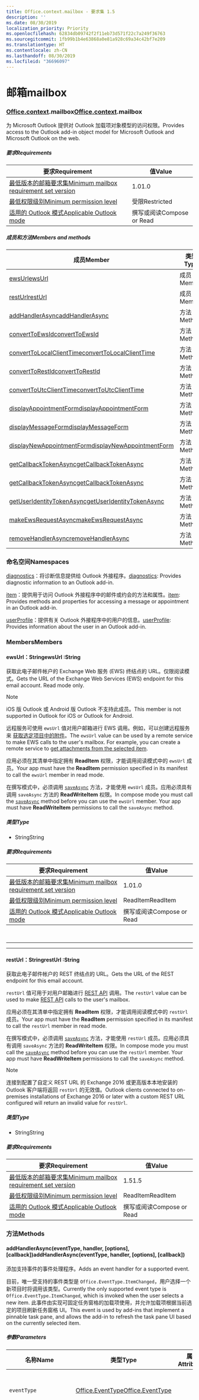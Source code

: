 ```yaml
---
title: Office.context.mailbox - 要求集 1.5
description: ''
ms.date: 08/30/2019
localization_priority: Priority
ms.openlocfilehash: 62834db09742f2f11eb73d571f22c7a249f36763
ms.sourcegitcommit: 1fb99b1b4e63868a0e81a928c69a34c42bf7e209
ms.translationtype: HT
ms.contentlocale: zh-CN
ms.lasthandoff: 08/30/2019
ms.locfileid: "36696097"
---
```

# <a name="mailbox"></a><span data-ttu-id="a2775-102">邮箱</span><span class="sxs-lookup"><span data-stu-id="a2775-102">mailbox</span></span>

### <a name="officeofficemdcontextofficecontextmdmailbox"></a><span data-ttu-id="a2775-103">[Office](Office.md)[.context](Office.context.md).mailbox</span><span class="sxs-lookup"><span data-stu-id="a2775-103">[Office](Office.md)[.context](Office.context.md).mailbox</span></span>

<span data-ttu-id="a2775-104">为 Microsoft Outlook 提供对 Outlook 加载项对象模型的访问权限。</span><span class="sxs-lookup"><span data-stu-id="a2775-104">Provides access to the Outlook add-in object model for Microsoft Outlook and Microsoft Outlook on the web.</span></span>

##### <a name="requirements"></a><span data-ttu-id="a2775-105">要求</span><span class="sxs-lookup"><span data-stu-id="a2775-105">Requirements</span></span>

|<span data-ttu-id="a2775-106">要求</span><span class="sxs-lookup"><span data-stu-id="a2775-106">Requirement</span></span>| <span data-ttu-id="a2775-107">值</span><span class="sxs-lookup"><span data-stu-id="a2775-107">Value</span></span>|
|---|---|
|[<span data-ttu-id="a2775-108">最低版本的邮箱要求集</span><span class="sxs-lookup"><span data-stu-id="a2775-108">Minimum mailbox requirement set version</span></span>](/office/dev/add-ins/reference/requirement-sets/outlook-api-requirement-sets)| <span data-ttu-id="a2775-109">1.0</span><span class="sxs-lookup"><span data-stu-id="a2775-109">1.0</span></span>|
|[<span data-ttu-id="a2775-110">最低权限级别</span><span class="sxs-lookup"><span data-stu-id="a2775-110">Minimum permission level</span></span>](/outlook/add-ins/understanding-outlook-add-in-permissions)| <span data-ttu-id="a2775-111">受限</span><span class="sxs-lookup"><span data-stu-id="a2775-111">Restricted</span></span>|
|[<span data-ttu-id="a2775-112">适用的 Outlook 模式</span><span class="sxs-lookup"><span data-stu-id="a2775-112">Applicable Outlook mode</span></span>](/outlook/add-ins/#extension-points)| <span data-ttu-id="a2775-113">撰写或阅读</span><span class="sxs-lookup"><span data-stu-id="a2775-113">Compose or Read</span></span>|

##### <a name="members-and-methods"></a><span data-ttu-id="a2775-114">成员和方法</span><span class="sxs-lookup"><span data-stu-id="a2775-114">Members and methods</span></span>

| <span data-ttu-id="a2775-115">成员</span><span class="sxs-lookup"><span data-stu-id="a2775-115">Member</span></span> | <span data-ttu-id="a2775-116">类型</span><span class="sxs-lookup"><span data-stu-id="a2775-116">Type</span></span> |
|--------|------|
| [<span data-ttu-id="a2775-117">ewsUrl</span><span class="sxs-lookup"><span data-stu-id="a2775-117">ewsUrl</span></span>](#ewsurl-string) | <span data-ttu-id="a2775-118">成员</span><span class="sxs-lookup"><span data-stu-id="a2775-118">Member</span></span> |
| [<span data-ttu-id="a2775-119">restUrl</span><span class="sxs-lookup"><span data-stu-id="a2775-119">restUrl</span></span>](#resturl-string) | <span data-ttu-id="a2775-120">成员</span><span class="sxs-lookup"><span data-stu-id="a2775-120">Member</span></span> |
| [<span data-ttu-id="a2775-121">addHandlerAsync</span><span class="sxs-lookup"><span data-stu-id="a2775-121">addHandlerAsync</span></span>](#addhandlerasynceventtype-handler-options-callback) | <span data-ttu-id="a2775-122">方法</span><span class="sxs-lookup"><span data-stu-id="a2775-122">Method</span></span> |
| [<span data-ttu-id="a2775-123">convertToEwsId</span><span class="sxs-lookup"><span data-stu-id="a2775-123">convertToEwsId</span></span>](#converttoewsiditemid-restversion--string) | <span data-ttu-id="a2775-124">方法</span><span class="sxs-lookup"><span data-stu-id="a2775-124">Method</span></span> |
| [<span data-ttu-id="a2775-125">convertToLocalClientTime</span><span class="sxs-lookup"><span data-stu-id="a2775-125">convertToLocalClientTime</span></span>](#converttolocalclienttimetimevalue--localclienttime) | <span data-ttu-id="a2775-126">方法</span><span class="sxs-lookup"><span data-stu-id="a2775-126">Method</span></span> |
| [<span data-ttu-id="a2775-127">convertToRestId</span><span class="sxs-lookup"><span data-stu-id="a2775-127">convertToRestId</span></span>](#converttorestiditemid-restversion--string) | <span data-ttu-id="a2775-128">方法</span><span class="sxs-lookup"><span data-stu-id="a2775-128">Method</span></span> |
| [<span data-ttu-id="a2775-129">convertToUtcClientTime</span><span class="sxs-lookup"><span data-stu-id="a2775-129">convertToUtcClientTime</span></span>](#converttoutcclienttimeinput--date) | <span data-ttu-id="a2775-130">方法</span><span class="sxs-lookup"><span data-stu-id="a2775-130">Method</span></span> |
| [<span data-ttu-id="a2775-131">displayAppointmentForm</span><span class="sxs-lookup"><span data-stu-id="a2775-131">displayAppointmentForm</span></span>](#displayappointmentformitemid) | <span data-ttu-id="a2775-132">方法</span><span class="sxs-lookup"><span data-stu-id="a2775-132">Method</span></span> |
| [<span data-ttu-id="a2775-133">displayMessageForm</span><span class="sxs-lookup"><span data-stu-id="a2775-133">displayMessageForm</span></span>](#displaymessageformitemid) | <span data-ttu-id="a2775-134">方法</span><span class="sxs-lookup"><span data-stu-id="a2775-134">Method</span></span> |
| [<span data-ttu-id="a2775-135">displayNewAppointmentForm</span><span class="sxs-lookup"><span data-stu-id="a2775-135">displayNewAppointmentForm</span></span>](#displaynewappointmentformparameters) | <span data-ttu-id="a2775-136">方法</span><span class="sxs-lookup"><span data-stu-id="a2775-136">Method</span></span> |
| [<span data-ttu-id="a2775-137">getCallbackTokenAsync</span><span class="sxs-lookup"><span data-stu-id="a2775-137">getCallbackTokenAsync</span></span>](#getcallbacktokenasyncoptions-callback) | <span data-ttu-id="a2775-138">方法</span><span class="sxs-lookup"><span data-stu-id="a2775-138">Method</span></span> |
| [<span data-ttu-id="a2775-139">getCallbackTokenAsync</span><span class="sxs-lookup"><span data-stu-id="a2775-139">getCallbackTokenAsync</span></span>](#getcallbacktokenasynccallback-usercontext) | <span data-ttu-id="a2775-140">方法</span><span class="sxs-lookup"><span data-stu-id="a2775-140">Method</span></span> |
| [<span data-ttu-id="a2775-141">getUserIdentityTokenAsync</span><span class="sxs-lookup"><span data-stu-id="a2775-141">getUserIdentityTokenAsync</span></span>](#getuseridentitytokenasynccallback-usercontext) | <span data-ttu-id="a2775-142">方法</span><span class="sxs-lookup"><span data-stu-id="a2775-142">Method</span></span> |
| [<span data-ttu-id="a2775-143">makeEwsRequestAsync</span><span class="sxs-lookup"><span data-stu-id="a2775-143">makeEwsRequestAsync</span></span>](#makeewsrequestasyncdata-callback-usercontext) | <span data-ttu-id="a2775-144">方法</span><span class="sxs-lookup"><span data-stu-id="a2775-144">Method</span></span> |
| [<span data-ttu-id="a2775-145">removeHandlerAsync</span><span class="sxs-lookup"><span data-stu-id="a2775-145">removeHandlerAsync</span></span>](#removehandlerasynceventtype-options-callback) | <span data-ttu-id="a2775-146">方法</span><span class="sxs-lookup"><span data-stu-id="a2775-146">Method</span></span> |

### <a name="namespaces"></a><span data-ttu-id="a2775-147">命名空间</span><span class="sxs-lookup"><span data-stu-id="a2775-147">Namespaces</span></span>

<span data-ttu-id="a2775-148">[diagnostics](Office.context.mailbox.diagnostics.md)：将诊断信息提供给 Outlook 外接程序。</span><span class="sxs-lookup"><span data-stu-id="a2775-148">[diagnostics](Office.context.mailbox.diagnostics.md): Provides diagnostic information to an Outlook add-in.</span></span>

<span data-ttu-id="a2775-149">[item](Office.context.mailbox.item.md)：提供用于访问 Outlook 外接程序中的邮件或约会的方法和属性。</span><span class="sxs-lookup"><span data-stu-id="a2775-149">[item](Office.context.mailbox.item.md): Provides methods and properties for accessing a message or appointment in an Outlook add-in.</span></span>

<span data-ttu-id="a2775-150">[userProfile](Office.context.mailbox.userProfile.md)：提供有关 Outlook 外接程序中的用户的信息。</span><span class="sxs-lookup"><span data-stu-id="a2775-150">[userProfile](Office.context.mailbox.userProfile.md): Provides information about the user in an Outlook add-in.</span></span>

### <a name="members"></a><span data-ttu-id="a2775-151">Members</span><span class="sxs-lookup"><span data-stu-id="a2775-151">Members</span></span>

#### <a name="ewsurl-string"></a><span data-ttu-id="a2775-152">ewsUrl：String</span><span class="sxs-lookup"><span data-stu-id="a2775-152">ewsUrl :String</span></span>

<span data-ttu-id="a2775-p101">获取此电子邮件帐户的 Exchange Web 服务 (EWS) 终结点的 URL。仅限阅读模式。</span><span class="sxs-lookup"><span data-stu-id="a2775-p101">Gets the URL of the Exchange Web Services (EWS) endpoint for this email account. Read mode only.</span></span>

> [!NOTE]
> <span data-ttu-id="a2775-155">iOS 版 Outlook 或 Android 版 Outlook 不支持此成员。</span><span class="sxs-lookup"><span data-stu-id="a2775-155">This member is not supported in Outlook for iOS or Outlook for Android.</span></span>

<span data-ttu-id="a2775-p102">远程服务可使用 `ewsUrl` 值对用户邮箱进行 EWS 调用。例如，可以创建远程服务来 [获取选定项目中的附件](/outlook/add-ins/get-attachments-of-an-outlook-item)。</span><span class="sxs-lookup"><span data-stu-id="a2775-p102">The `ewsUrl` value can be used by a remote service to make EWS calls to the user's mailbox. For example, you can create a remote service to [get attachments from the selected item](/outlook/add-ins/get-attachments-of-an-outlook-item).</span></span>

<span data-ttu-id="a2775-158">应用必须在其清单中指定拥有 **ReadItem** 权限，才能调用阅读模式中的 `ewsUrl` 成员。</span><span class="sxs-lookup"><span data-stu-id="a2775-158">Your app must have the **ReadItem** permission specified in its manifest to call the `ewsUrl` member in read mode.</span></span>

<span data-ttu-id="a2775-p103">在撰写模式中，必须调用 [`saveAsync`](Office.context.mailbox.item.md#saveasyncoptions-callback) 方法，才能使用 `ewsUrl` 成员。应用必须具有调用 `saveAsync` 方法的 **ReadWriteItem** 权限。</span><span class="sxs-lookup"><span data-stu-id="a2775-p103">In compose mode you must call the [`saveAsync`](Office.context.mailbox.item.md#saveasyncoptions-callback) method before you can use the `ewsUrl` member. Your app must have **ReadWriteItem** permissions to call the `saveAsync` method.</span></span>

##### <a name="type"></a><span data-ttu-id="a2775-161">类型</span><span class="sxs-lookup"><span data-stu-id="a2775-161">Type</span></span>

*   <span data-ttu-id="a2775-162">String</span><span class="sxs-lookup"><span data-stu-id="a2775-162">String</span></span>

##### <a name="requirements"></a><span data-ttu-id="a2775-163">要求</span><span class="sxs-lookup"><span data-stu-id="a2775-163">Requirements</span></span>

|<span data-ttu-id="a2775-164">要求</span><span class="sxs-lookup"><span data-stu-id="a2775-164">Requirement</span></span>| <span data-ttu-id="a2775-165">值</span><span class="sxs-lookup"><span data-stu-id="a2775-165">Value</span></span>|
|---|---|
|[<span data-ttu-id="a2775-166">最低版本的邮箱要求集</span><span class="sxs-lookup"><span data-stu-id="a2775-166">Minimum mailbox requirement set version</span></span>](/office/dev/add-ins/reference/requirement-sets/outlook-api-requirement-sets)| <span data-ttu-id="a2775-167">1.0</span><span class="sxs-lookup"><span data-stu-id="a2775-167">1.0</span></span>|
|[<span data-ttu-id="a2775-168">最低权限级别</span><span class="sxs-lookup"><span data-stu-id="a2775-168">Minimum permission level</span></span>](/outlook/add-ins/understanding-outlook-add-in-permissions)| <span data-ttu-id="a2775-169">ReadItem</span><span class="sxs-lookup"><span data-stu-id="a2775-169">ReadItem</span></span>|
|[<span data-ttu-id="a2775-170">适用的 Outlook 模式</span><span class="sxs-lookup"><span data-stu-id="a2775-170">Applicable Outlook mode</span></span>](/outlook/add-ins/#extension-points)| <span data-ttu-id="a2775-171">撰写或阅读</span><span class="sxs-lookup"><span data-stu-id="a2775-171">Compose or Read</span></span>|

<br>

---
---

#### <a name="resturl-string"></a><span data-ttu-id="a2775-172">restUrl：String</span><span class="sxs-lookup"><span data-stu-id="a2775-172">restUrl :String</span></span>

<span data-ttu-id="a2775-173">获取此电子邮件帐户的 REST 终结点的 URL。</span><span class="sxs-lookup"><span data-stu-id="a2775-173">Gets the URL of the REST endpoint for this email account.</span></span>

<span data-ttu-id="a2775-174">`restUrl` 值可用于对用户邮箱进行 [REST API](/outlook/rest/) 调用。</span><span class="sxs-lookup"><span data-stu-id="a2775-174">The `restUrl` value can be used to make [REST API](/outlook/rest/) calls to the user's mailbox.</span></span>

<span data-ttu-id="a2775-175">应用必须在其清单中指定拥有 **ReadItem** 权限，才能调用阅读模式中的 `restUrl` 成员。</span><span class="sxs-lookup"><span data-stu-id="a2775-175">Your app must have the **ReadItem** permission specified in its manifest to call the `restUrl` member in read mode.</span></span>

<span data-ttu-id="a2775-p104">在撰写模式中，必须调用 [`saveAsync`](Office.context.mailbox.item.md#saveasyncoptions-callback) 方法，才能使用 `restUrl` 成员。应用必须具有调用 `saveAsync` 方法的 **ReadWriteItem** 权限。</span><span class="sxs-lookup"><span data-stu-id="a2775-p104">In compose mode you must call the [`saveAsync`](Office.context.mailbox.item.md#saveasyncoptions-callback) method before you can use the `restUrl` member. Your app must have **ReadWriteItem** permissions to call the `saveAsync` method.</span></span>

> [!NOTE]
> <span data-ttu-id="a2775-178">连接到配置了自定义 REST URL 的 Exchange 2016 或更高版本本地安装的 Outlook 客户端将返回 `restUrl` 的无效值。</span><span class="sxs-lookup"><span data-stu-id="a2775-178">Outlook clients connected to on-premises installations of Exchange 2016 or later with a custom REST URL configured will return an invalid value for `restUrl`.</span></span>

##### <a name="type"></a><span data-ttu-id="a2775-179">类型</span><span class="sxs-lookup"><span data-stu-id="a2775-179">Type</span></span>

*   <span data-ttu-id="a2775-180">String</span><span class="sxs-lookup"><span data-stu-id="a2775-180">String</span></span>

##### <a name="requirements"></a><span data-ttu-id="a2775-181">要求</span><span class="sxs-lookup"><span data-stu-id="a2775-181">Requirements</span></span>

|<span data-ttu-id="a2775-182">要求</span><span class="sxs-lookup"><span data-stu-id="a2775-182">Requirement</span></span>| <span data-ttu-id="a2775-183">值</span><span class="sxs-lookup"><span data-stu-id="a2775-183">Value</span></span>|
|---|---|
|[<span data-ttu-id="a2775-184">最低版本的邮箱要求集</span><span class="sxs-lookup"><span data-stu-id="a2775-184">Minimum mailbox requirement set version</span></span>](/office/dev/add-ins/reference/requirement-sets/outlook-api-requirement-sets)| <span data-ttu-id="a2775-185">1.5</span><span class="sxs-lookup"><span data-stu-id="a2775-185">1.5</span></span> |
|[<span data-ttu-id="a2775-186">最低权限级别</span><span class="sxs-lookup"><span data-stu-id="a2775-186">Minimum permission level</span></span>](/outlook/add-ins/understanding-outlook-add-in-permissions)| <span data-ttu-id="a2775-187">ReadItem</span><span class="sxs-lookup"><span data-stu-id="a2775-187">ReadItem</span></span>|
|[<span data-ttu-id="a2775-188">适用的 Outlook 模式</span><span class="sxs-lookup"><span data-stu-id="a2775-188">Applicable Outlook mode</span></span>](/outlook/add-ins/#extension-points)| <span data-ttu-id="a2775-189">撰写或阅读</span><span class="sxs-lookup"><span data-stu-id="a2775-189">Compose or Read</span></span>|

### <a name="methods"></a><span data-ttu-id="a2775-190">方法</span><span class="sxs-lookup"><span data-stu-id="a2775-190">Methods</span></span>

#### <a name="addhandlerasynceventtype-handler-options-callback"></a><span data-ttu-id="a2775-191">addHandlerAsync(eventType, handler, [options], [callback])</span><span class="sxs-lookup"><span data-stu-id="a2775-191">addHandlerAsync(eventType, handler, [options], [callback])</span></span>

<span data-ttu-id="a2775-192">添加支持事件的事件处理程序。</span><span class="sxs-lookup"><span data-stu-id="a2775-192">Adds an event handler for a supported event.</span></span>

<span data-ttu-id="a2775-193">目前，唯一受支持的事件类型是 `Office.EventType.ItemChanged`，用户选择一个新项目时将调用该类型。</span><span class="sxs-lookup"><span data-stu-id="a2775-193">Currently the only supported event type is `Office.EventType.ItemChanged`, which is invoked when the user selects a new item.</span></span> <span data-ttu-id="a2775-194">此事件由实现可固定任务窗格的加载项使用，并允许加载项根据当前选定的项目刷新任务窗格 UI。</span><span class="sxs-lookup"><span data-stu-id="a2775-194">This event is used by add-ins that implement a pinnable task pane, and allows the add-in to refresh the task pane UI based on the currently selected item.</span></span>

##### <a name="parameters"></a><span data-ttu-id="a2775-195">参数</span><span class="sxs-lookup"><span data-stu-id="a2775-195">Parameters</span></span>

| <span data-ttu-id="a2775-196">名称</span><span class="sxs-lookup"><span data-stu-id="a2775-196">Name</span></span> | <span data-ttu-id="a2775-197">类型</span><span class="sxs-lookup"><span data-stu-id="a2775-197">Type</span></span> | <span data-ttu-id="a2775-198">属性</span><span class="sxs-lookup"><span data-stu-id="a2775-198">Attributes</span></span> | <span data-ttu-id="a2775-199">说明</span><span class="sxs-lookup"><span data-stu-id="a2775-199">Description</span></span> |
|---|---|---|---|
| `eventType` | [<span data-ttu-id="a2775-200">Office.EventType</span><span class="sxs-lookup"><span data-stu-id="a2775-200">Office.EventType</span></span>](office.md#eventtype-string) || <span data-ttu-id="a2775-201">应调用处理程序的事件。</span><span class="sxs-lookup"><span data-stu-id="a2775-201">The event that should invoke the handler.</span></span> |
| `handler` | <span data-ttu-id="a2775-202">函数</span><span class="sxs-lookup"><span data-stu-id="a2775-202">Function</span></span> || <span data-ttu-id="a2775-p106">用于处理事件的函数。此函数必须接受一个参数，即对象文本。参数上的 `type` 属性将匹配传递给 `addHandlerAsync` 的 `eventType` 参数。</span><span class="sxs-lookup"><span data-stu-id="a2775-p106">The function to handle the event. The function must accept a single parameter, which is an object literal. The `type` property on the parameter will match the `eventType` parameter passed to `addHandlerAsync`.</span></span> |
| `options` | <span data-ttu-id="a2775-206">Object</span><span class="sxs-lookup"><span data-stu-id="a2775-206">Object</span></span> | <span data-ttu-id="a2775-207">&lt;可选&gt;</span><span class="sxs-lookup"><span data-stu-id="a2775-207">&lt;optional&gt;</span></span> | <span data-ttu-id="a2775-208">包含一个或多个以下属性的对象文本。</span><span class="sxs-lookup"><span data-stu-id="a2775-208">An object literal that contains one or more of the following properties.</span></span> |
| `options.asyncContext` | <span data-ttu-id="a2775-209">对象</span><span class="sxs-lookup"><span data-stu-id="a2775-209">Object</span></span> | <span data-ttu-id="a2775-210">&lt;可选&gt;</span><span class="sxs-lookup"><span data-stu-id="a2775-210">&lt;optional&gt;</span></span> | <span data-ttu-id="a2775-211">开发人员可以提供他们想要在回调方法中访问的任何对象。</span><span class="sxs-lookup"><span data-stu-id="a2775-211">Developers can provide any object they wish to access in the callback method.</span></span> |
| `callback` | <span data-ttu-id="a2775-212">函数</span><span class="sxs-lookup"><span data-stu-id="a2775-212">function</span></span>| <span data-ttu-id="a2775-213">&lt;可选&gt;</span><span class="sxs-lookup"><span data-stu-id="a2775-213">&lt;optional&gt;</span></span>|<span data-ttu-id="a2775-214">方法完成后，使用单个参数 `callback`（一个 [`asyncResult`](/javascript/api/office/office.asyncresult) 对象）调用在 `AsyncResult` 参数中传递的函数。</span><span class="sxs-lookup"><span data-stu-id="a2775-214">When the method completes, the function passed in the `callback` parameter is called with a single parameter, `asyncResult`, which is an [`AsyncResult`](/javascript/api/office/office.asyncresult) object.</span></span>|

##### <a name="requirements"></a><span data-ttu-id="a2775-215">Requirements</span><span class="sxs-lookup"><span data-stu-id="a2775-215">Requirements</span></span>

|<span data-ttu-id="a2775-216">要求</span><span class="sxs-lookup"><span data-stu-id="a2775-216">Requirement</span></span>| <span data-ttu-id="a2775-217">值</span><span class="sxs-lookup"><span data-stu-id="a2775-217">Value</span></span>|
|---|---|
|[<span data-ttu-id="a2775-218">最低版本的邮箱要求集</span><span class="sxs-lookup"><span data-stu-id="a2775-218">Minimum mailbox requirement set version</span></span>](/office/dev/add-ins/reference/requirement-sets/outlook-api-requirement-sets)| <span data-ttu-id="a2775-219">1.5</span><span class="sxs-lookup"><span data-stu-id="a2775-219">1.5</span></span> |
|[<span data-ttu-id="a2775-220">最低权限级别</span><span class="sxs-lookup"><span data-stu-id="a2775-220">Minimum permission level</span></span>](/outlook/add-ins/understanding-outlook-add-in-permissions)| <span data-ttu-id="a2775-221">ReadItem</span><span class="sxs-lookup"><span data-stu-id="a2775-221">ReadItem</span></span> |
|[<span data-ttu-id="a2775-222">适用的 Outlook 模式</span><span class="sxs-lookup"><span data-stu-id="a2775-222">Applicable Outlook mode</span></span>](/outlook/add-ins/#extension-points)| <span data-ttu-id="a2775-223">撰写或阅读</span><span class="sxs-lookup"><span data-stu-id="a2775-223">Compose or Read</span></span>|

##### <a name="example"></a><span data-ttu-id="a2775-224">示例</span><span class="sxs-lookup"><span data-stu-id="a2775-224">Example</span></span>

```js
Office.initialize = function (reason) {
  $(document).ready(function () {
    Office.context.mailbox.addHandlerAsync(Office.EventType.ItemChanged, loadNewItem, function (result) {
      if (result.status === Office.AsyncResultStatus.Failed) {
        // Handle error.
      }
    });
  });
};

function loadNewItem(eventArgs) {
  // Load the properties of the newly selected item.
  loadProps(Office.context.mailbox.item);
};
```

<br>

---
---

#### <a name="converttoewsiditemid-restversion--string"></a><span data-ttu-id="a2775-225">convertToEwsId(itemId, restVersion) → {String}</span><span class="sxs-lookup"><span data-stu-id="a2775-225">convertToEwsId(itemId, restVersion) → {String}</span></span>

<span data-ttu-id="a2775-226">将项目 ID 格式化（从 REST 转换为 EWS 格式）。</span><span class="sxs-lookup"><span data-stu-id="a2775-226">Converts an item ID formatted for REST into EWS format.</span></span>

> [!NOTE]
> <span data-ttu-id="a2775-227">iOS 版 Outlook 或 Android 版 Outlook 不支持此方法。</span><span class="sxs-lookup"><span data-stu-id="a2775-227">This method is not supported in Outlook for iOS or Outlook for Android.</span></span>

<span data-ttu-id="a2775-p107">通过 REST API 检索的项 ID（如 [Outlook 邮件 API](/previous-versions/office/office-365-api/api/version-2.0/mail-rest-operations) 或 [Microsoft Graph](https://graph.microsoft.io/)）使用与 Exchange Web 服务 (EWS) 所使用格式不同的格式。`convertToEwsId` 方法将 REST 格式化的 ID 转换为正确的 EWS 格式。</span><span class="sxs-lookup"><span data-stu-id="a2775-p107">Item IDs retrieved via a REST API (such as the [Outlook Mail API](/previous-versions/office/office-365-api/api/version-2.0/mail-rest-operations) or the [Microsoft Graph](https://graph.microsoft.io/)) use a different format than the format used by Exchange Web Services (EWS). The `convertToEwsId` method converts a REST-formatted ID into the proper format for EWS.</span></span>

##### <a name="parameters"></a><span data-ttu-id="a2775-230">参数</span><span class="sxs-lookup"><span data-stu-id="a2775-230">Parameters</span></span>

|<span data-ttu-id="a2775-231">名称</span><span class="sxs-lookup"><span data-stu-id="a2775-231">Name</span></span>| <span data-ttu-id="a2775-232">类型</span><span class="sxs-lookup"><span data-stu-id="a2775-232">Type</span></span>| <span data-ttu-id="a2775-233">描述</span><span class="sxs-lookup"><span data-stu-id="a2775-233">Description</span></span>|
|---|---|---|
|`itemId`| <span data-ttu-id="a2775-234">字符串</span><span class="sxs-lookup"><span data-stu-id="a2775-234">String</span></span>|<span data-ttu-id="a2775-235">Outlook REST API 的格式化的项目 ID。</span><span class="sxs-lookup"><span data-stu-id="a2775-235">An item ID formatted for the Outlook REST APIs</span></span>|
|`restVersion`| [<span data-ttu-id="a2775-236">Office.MailboxEnums.RestVersion</span><span class="sxs-lookup"><span data-stu-id="a2775-236">Office.MailboxEnums.RestVersion</span></span>](/javascript/api/outlook/office.mailboxenums.restversion?view=outlook-js-1.5)|<span data-ttu-id="a2775-237">指示用于检索项目 ID 的 Outlook REST API 的版本。</span><span class="sxs-lookup"><span data-stu-id="a2775-237">A value indicating the version of the Outlook REST API used to retrieve the item ID.</span></span>|

##### <a name="requirements"></a><span data-ttu-id="a2775-238">要求</span><span class="sxs-lookup"><span data-stu-id="a2775-238">Requirements</span></span>

|<span data-ttu-id="a2775-239">要求</span><span class="sxs-lookup"><span data-stu-id="a2775-239">Requirement</span></span>| <span data-ttu-id="a2775-240">值</span><span class="sxs-lookup"><span data-stu-id="a2775-240">Value</span></span>|
|---|---|
|[<span data-ttu-id="a2775-241">最低版本的邮箱要求集</span><span class="sxs-lookup"><span data-stu-id="a2775-241">Minimum mailbox requirement set version</span></span>](/office/dev/add-ins/reference/requirement-sets/outlook-api-requirement-sets)| <span data-ttu-id="a2775-242">1.3</span><span class="sxs-lookup"><span data-stu-id="a2775-242">1.3</span></span>|
|[<span data-ttu-id="a2775-243">最低权限级别</span><span class="sxs-lookup"><span data-stu-id="a2775-243">Minimum permission level</span></span>](/outlook/add-ins/understanding-outlook-add-in-permissions)| <span data-ttu-id="a2775-244">受限</span><span class="sxs-lookup"><span data-stu-id="a2775-244">Restricted</span></span>|
|[<span data-ttu-id="a2775-245">适用的 Outlook 模式</span><span class="sxs-lookup"><span data-stu-id="a2775-245">Applicable Outlook mode</span></span>](/outlook/add-ins/#extension-points)| <span data-ttu-id="a2775-246">撰写或阅读</span><span class="sxs-lookup"><span data-stu-id="a2775-246">Compose or Read</span></span>|

##### <a name="returns"></a><span data-ttu-id="a2775-247">返回：</span><span class="sxs-lookup"><span data-stu-id="a2775-247">Returns:</span></span>

<span data-ttu-id="a2775-248">类型：字符串</span><span class="sxs-lookup"><span data-stu-id="a2775-248">Type: String</span></span>

##### <a name="example"></a><span data-ttu-id="a2775-249">示例</span><span class="sxs-lookup"><span data-stu-id="a2775-249">Example</span></span>

```js
// Get an item's ID from a REST API.
var restId = 'AAMkAGVlOTZjNTM3LW...';

// Treat restId as coming from the v2.0 version of the Outlook Mail API.
var ewsId = Office.context.mailbox.convertToEwsId(restId, Office.MailboxEnums.RestVersion.v2_0);
```

<br>

---
---

#### <a name="converttolocalclienttimetimevalue--localclienttimejavascriptapioutlookofficelocalclienttimeviewoutlook-js-15"></a><span data-ttu-id="a2775-250">convertToLocalClientTime(timeValue) → {[LocalClientTime](/javascript/api/outlook/office.LocalClientTime?view=outlook-js-1.5)}</span><span class="sxs-lookup"><span data-stu-id="a2775-250">convertToLocalClientTime(timeValue) → {[LocalClientTime](/javascript/api/outlook/office.LocalClientTime?view=outlook-js-1.5)}</span></span>

<span data-ttu-id="a2775-251">获取包含以本地客户端时间表示的时间信息的字典。</span><span class="sxs-lookup"><span data-stu-id="a2775-251">Gets a dictionary containing time information in local client time.</span></span>

<span data-ttu-id="a2775-p108">Outlook 桌面版或 Outlook 网页版邮件应用可以对日期和时间使用不同的时区。Outlook 桌面版使用客户端计算机时区；Outlook 网页版使用 Exchange 管理中心 (EAC) 中设置的时区。你应处理日期和时间值，让用户界面上显示的值始终与用户预期的时区一致。</span><span class="sxs-lookup"><span data-stu-id="a2775-p108">The dates and times used by a mail app for Outlook or Outlook Web App can use different time zones. Outlook uses the client computer time zone; Outlook Web App uses the time zone set on the Exchange Admin Center (EAC). You should handle date and time values so that the values you display on the user interface are always consistent with the time zone that the user expects.</span></span>

<span data-ttu-id="a2775-p109">如果邮件应用是在 Outlook 桌面版客户端中运行，`convertToLocalClientTime` 方法返回值设置为客户端计算机时区的字典对象。如果邮件应用是在 Outlook 网页版中运行，`convertToLocalClientTime` 方法返回值设置为 EAC 中指定时区的字典对象。</span><span class="sxs-lookup"><span data-stu-id="a2775-p109">If the mail app is running in Outlook, the `convertToLocalClientTime` method will return a dictionary object with the values set to the client computer time zone. If the mail app is running in Outlook Web App, the `convertToLocalClientTime` method will return a dictionary object with the values set to the time zone specified in the EAC.</span></span>

##### <a name="parameters"></a><span data-ttu-id="a2775-257">Parameters</span><span class="sxs-lookup"><span data-stu-id="a2775-257">Parameters</span></span>

|<span data-ttu-id="a2775-258">名称</span><span class="sxs-lookup"><span data-stu-id="a2775-258">Name</span></span>| <span data-ttu-id="a2775-259">类型</span><span class="sxs-lookup"><span data-stu-id="a2775-259">Type</span></span>| <span data-ttu-id="a2775-260">描述</span><span class="sxs-lookup"><span data-stu-id="a2775-260">Description</span></span>|
|---|---|---|
|`timeValue`| <span data-ttu-id="a2775-261">日期</span><span class="sxs-lookup"><span data-stu-id="a2775-261">Date</span></span>|<span data-ttu-id="a2775-262">一个 Date 对象</span><span class="sxs-lookup"><span data-stu-id="a2775-262">A Date object</span></span>|

##### <a name="requirements"></a><span data-ttu-id="a2775-263">要求</span><span class="sxs-lookup"><span data-stu-id="a2775-263">Requirements</span></span>

|<span data-ttu-id="a2775-264">要求</span><span class="sxs-lookup"><span data-stu-id="a2775-264">Requirement</span></span>| <span data-ttu-id="a2775-265">值</span><span class="sxs-lookup"><span data-stu-id="a2775-265">Value</span></span>|
|---|---|
|[<span data-ttu-id="a2775-266">最低版本的邮箱要求集</span><span class="sxs-lookup"><span data-stu-id="a2775-266">Minimum mailbox requirement set version</span></span>](/office/dev/add-ins/reference/requirement-sets/outlook-api-requirement-sets)| <span data-ttu-id="a2775-267">1.0</span><span class="sxs-lookup"><span data-stu-id="a2775-267">1.0</span></span>|
|[<span data-ttu-id="a2775-268">最低权限级别</span><span class="sxs-lookup"><span data-stu-id="a2775-268">Minimum permission level</span></span>](/outlook/add-ins/understanding-outlook-add-in-permissions)| <span data-ttu-id="a2775-269">ReadItem</span><span class="sxs-lookup"><span data-stu-id="a2775-269">ReadItem</span></span>|
|[<span data-ttu-id="a2775-270">适用的 Outlook 模式</span><span class="sxs-lookup"><span data-stu-id="a2775-270">Applicable Outlook mode</span></span>](/outlook/add-ins/#extension-points)| <span data-ttu-id="a2775-271">撰写或阅读</span><span class="sxs-lookup"><span data-stu-id="a2775-271">Compose or Read</span></span>|

##### <a name="returns"></a><span data-ttu-id="a2775-272">返回：</span><span class="sxs-lookup"><span data-stu-id="a2775-272">Returns:</span></span>

<span data-ttu-id="a2775-273">类型：[LocalClientTime](/javascript/api/outlook/office.LocalClientTime?view=outlook-js-1.5)</span><span class="sxs-lookup"><span data-stu-id="a2775-273">Type: [LocalClientTime](/javascript/api/outlook/office.LocalClientTime?view=outlook-js-1.5)</span></span>

<br>

---
---

#### <a name="converttorestiditemid-restversion--string"></a><span data-ttu-id="a2775-274">convertToRestId(itemId, restVersion) → {String}</span><span class="sxs-lookup"><span data-stu-id="a2775-274">convertToRestId(itemId, restVersion) → {String}</span></span>

<span data-ttu-id="a2775-275">将项目 ID 格式化（从 EWS 转换为 REST 格式）。</span><span class="sxs-lookup"><span data-stu-id="a2775-275">Converts an item ID formatted for EWS into REST format.</span></span>

> [!NOTE]
> <span data-ttu-id="a2775-276">iOS 版 Outlook 或 Android 版 Outlook 不支持此方法。</span><span class="sxs-lookup"><span data-stu-id="a2775-276">This method is not supported in Outlook for iOS or Outlook for Android.</span></span>

<span data-ttu-id="a2775-p110">与 REST API 所使用的格式比较，通过 EWS 或通过 `itemId` 属性检索的项目 ID 使用不同的格式（例如 [Outlook Mail API](/previous-versions/office/office-365-api/api/version-2.0/mail-rest-operations) 或 [Microsoft Graph](https://graph.microsoft.io/)）。`convertToRestId` 方法将 EWS 格式化的 ID 转换为正确的 REST 格式。</span><span class="sxs-lookup"><span data-stu-id="a2775-p110">Item IDs retrieved via EWS or via the `itemId` property use a different format than the format used by REST APIs (such as the [Outlook Mail API](/previous-versions/office/office-365-api/api/version-2.0/mail-rest-operations) or the [Microsoft Graph](https://graph.microsoft.io/)). The `convertToRestId` method converts an EWS-formatted ID into the proper format for REST.</span></span>

##### <a name="parameters"></a><span data-ttu-id="a2775-279">参数</span><span class="sxs-lookup"><span data-stu-id="a2775-279">Parameters</span></span>

|<span data-ttu-id="a2775-280">名称</span><span class="sxs-lookup"><span data-stu-id="a2775-280">Name</span></span>| <span data-ttu-id="a2775-281">类型</span><span class="sxs-lookup"><span data-stu-id="a2775-281">Type</span></span>| <span data-ttu-id="a2775-282">描述</span><span class="sxs-lookup"><span data-stu-id="a2775-282">Description</span></span>|
|---|---|---|
|`itemId`| <span data-ttu-id="a2775-283">字符串</span><span class="sxs-lookup"><span data-stu-id="a2775-283">String</span></span>|<span data-ttu-id="a2775-284">适用于 Exchange Web 服务 (EWS) 的项目 ID 格式化。</span><span class="sxs-lookup"><span data-stu-id="a2775-284">An item ID formatted for Exchange Web Services (EWS)</span></span>|
|`restVersion`| [<span data-ttu-id="a2775-285">Office.MailboxEnums.RestVersion</span><span class="sxs-lookup"><span data-stu-id="a2775-285">Office.MailboxEnums.RestVersion</span></span>](/javascript/api/outlook/office.mailboxenums.restversion?view=outlook-js-1.5)|<span data-ttu-id="a2775-286">值指示转换的 ID 所使用的 Outlook REST API 的版本。</span><span class="sxs-lookup"><span data-stu-id="a2775-286">A value indicating the version of the Outlook REST API that the converted ID will be used with.</span></span>|

##### <a name="requirements"></a><span data-ttu-id="a2775-287">要求</span><span class="sxs-lookup"><span data-stu-id="a2775-287">Requirements</span></span>

|<span data-ttu-id="a2775-288">要求</span><span class="sxs-lookup"><span data-stu-id="a2775-288">Requirement</span></span>| <span data-ttu-id="a2775-289">值</span><span class="sxs-lookup"><span data-stu-id="a2775-289">Value</span></span>|
|---|---|
|[<span data-ttu-id="a2775-290">最低版本的邮箱要求集</span><span class="sxs-lookup"><span data-stu-id="a2775-290">Minimum mailbox requirement set version</span></span>](/office/dev/add-ins/reference/requirement-sets/outlook-api-requirement-sets)| <span data-ttu-id="a2775-291">1.3</span><span class="sxs-lookup"><span data-stu-id="a2775-291">1.3</span></span>|
|[<span data-ttu-id="a2775-292">最低权限级别</span><span class="sxs-lookup"><span data-stu-id="a2775-292">Minimum permission level</span></span>](/outlook/add-ins/understanding-outlook-add-in-permissions)| <span data-ttu-id="a2775-293">受限</span><span class="sxs-lookup"><span data-stu-id="a2775-293">Restricted</span></span>|
|[<span data-ttu-id="a2775-294">适用的 Outlook 模式</span><span class="sxs-lookup"><span data-stu-id="a2775-294">Applicable Outlook mode</span></span>](/outlook/add-ins/#extension-points)| <span data-ttu-id="a2775-295">撰写或阅读</span><span class="sxs-lookup"><span data-stu-id="a2775-295">Compose or Read</span></span>|

##### <a name="returns"></a><span data-ttu-id="a2775-296">返回：</span><span class="sxs-lookup"><span data-stu-id="a2775-296">Returns:</span></span>

<span data-ttu-id="a2775-297">类型：字符串</span><span class="sxs-lookup"><span data-stu-id="a2775-297">Type: String</span></span>

##### <a name="example"></a><span data-ttu-id="a2775-298">示例</span><span class="sxs-lookup"><span data-stu-id="a2775-298">Example</span></span>

```js
// Get the currently selected item's ID.
var ewsId = Office.context.mailbox.item.itemId;

// Convert to a REST ID for the v2.0 version of the Outlook Mail API.
var restId = Office.context.mailbox.convertToRestId(ewsId, Office.MailboxEnums.RestVersion.v2_0);
```

<br>

---
---

#### <a name="converttoutcclienttimeinput--date"></a><span data-ttu-id="a2775-299">convertToUtcClientTime(input) → {Date}</span><span class="sxs-lookup"><span data-stu-id="a2775-299">convertToUtcClientTime(input) → {Date}</span></span>

<span data-ttu-id="a2775-300">从包含时间信息的字典中获取 Date 对象。</span><span class="sxs-lookup"><span data-stu-id="a2775-300">Gets a Date object from a dictionary containing time information.</span></span>

<span data-ttu-id="a2775-301">`convertToUtcClientTime` 方法将包含本地日期和时间的字典转换为包含与本地日期和时间对应的正确值的 Date 对象。</span><span class="sxs-lookup"><span data-stu-id="a2775-301">The `convertToUtcClientTime` method converts a dictionary containing a local date and time to a Date object with the correct values for the local date and time.</span></span>

##### <a name="parameters"></a><span data-ttu-id="a2775-302">参数</span><span class="sxs-lookup"><span data-stu-id="a2775-302">Parameters</span></span>

|<span data-ttu-id="a2775-303">名称</span><span class="sxs-lookup"><span data-stu-id="a2775-303">Name</span></span>| <span data-ttu-id="a2775-304">类型</span><span class="sxs-lookup"><span data-stu-id="a2775-304">Type</span></span>| <span data-ttu-id="a2775-305">说明</span><span class="sxs-lookup"><span data-stu-id="a2775-305">Description</span></span>|
|---|---|---|
|`input`| [<span data-ttu-id="a2775-306">LocalClientTime</span><span class="sxs-lookup"><span data-stu-id="a2775-306">LocalClientTime</span></span>](/javascript/api/outlook/office.LocalClientTime?view=outlook-js-1.5)|<span data-ttu-id="a2775-307">要转换的本地时间值。</span><span class="sxs-lookup"><span data-stu-id="a2775-307">The local time value to convert.</span></span>|

##### <a name="requirements"></a><span data-ttu-id="a2775-308">要求</span><span class="sxs-lookup"><span data-stu-id="a2775-308">Requirements</span></span>

|<span data-ttu-id="a2775-309">要求</span><span class="sxs-lookup"><span data-stu-id="a2775-309">Requirement</span></span>| <span data-ttu-id="a2775-310">值</span><span class="sxs-lookup"><span data-stu-id="a2775-310">Value</span></span>|
|---|---|
|[<span data-ttu-id="a2775-311">最低版本的邮箱要求集</span><span class="sxs-lookup"><span data-stu-id="a2775-311">Minimum mailbox requirement set version</span></span>](/office/dev/add-ins/reference/requirement-sets/outlook-api-requirement-sets)| <span data-ttu-id="a2775-312">1.0</span><span class="sxs-lookup"><span data-stu-id="a2775-312">1.0</span></span>|
|[<span data-ttu-id="a2775-313">最低权限级别</span><span class="sxs-lookup"><span data-stu-id="a2775-313">Minimum permission level</span></span>](/outlook/add-ins/understanding-outlook-add-in-permissions)| <span data-ttu-id="a2775-314">ReadItem</span><span class="sxs-lookup"><span data-stu-id="a2775-314">ReadItem</span></span>|
|[<span data-ttu-id="a2775-315">适用的 Outlook 模式</span><span class="sxs-lookup"><span data-stu-id="a2775-315">Applicable Outlook mode</span></span>](/outlook/add-ins/#extension-points)| <span data-ttu-id="a2775-316">撰写或阅读</span><span class="sxs-lookup"><span data-stu-id="a2775-316">Compose or Read</span></span>|

##### <a name="returns"></a><span data-ttu-id="a2775-317">返回：</span><span class="sxs-lookup"><span data-stu-id="a2775-317">Returns:</span></span>

<span data-ttu-id="a2775-318">包含以 UTC 表示的时间的 Date 对象。</span><span class="sxs-lookup"><span data-stu-id="a2775-318">A Date object with the time expressed in UTC.</span></span>

<span data-ttu-id="a2775-319">键入：日期</span><span class="sxs-lookup"><span data-stu-id="a2775-319">Type: Date</span></span>

##### <a name="example"></a><span data-ttu-id="a2775-320">示例</span><span class="sxs-lookup"><span data-stu-id="a2775-320">Example</span></span>

```js
// Represents 3:37 PM PDT on Monday, August 26, 2019.
var input = {
  date: 26,
  hours: 15,
  milliseconds: 2,
  minutes: 37,
  month: 7,
  seconds: 2,
  timezoneOffset: -420,
  year: 2019
};

// result should be a Date object.
var result = Office.context.mailbox.convertToUtcClientTime(input);

// Output should be "2019-08-26T22:37:02.002Z".
console.log(result.toISOString());
```

<br>

---
---

#### <a name="displayappointmentformitemid"></a><span data-ttu-id="a2775-321">displayAppointmentForm(itemId)</span><span class="sxs-lookup"><span data-stu-id="a2775-321">displayAppointmentForm(itemId)</span></span>

<span data-ttu-id="a2775-322">显示现有日历约会。</span><span class="sxs-lookup"><span data-stu-id="a2775-322">Displays an existing calendar appointment.</span></span>

> [!NOTE]
> <span data-ttu-id="a2775-323">iOS 版 Outlook 或 Android 版 Outlook 不支持此方法。</span><span class="sxs-lookup"><span data-stu-id="a2775-323">This method is not supported in Outlook for iOS or Outlook for Android.</span></span>

<span data-ttu-id="a2775-324">`displayAppointmentForm` 方法将打开桌面新窗口中或移动设备对话框中的现有日历约会。</span><span class="sxs-lookup"><span data-stu-id="a2775-324">The `displayAppointmentForm` method opens an existing calendar appointment in a new window on the desktop or in a dialog box on mobile devices.</span></span>

<span data-ttu-id="a2775-p111">在 Mac 版 Outlook 中，可以使用此方法来显示不属于重复时序的一个约会，或显示重复时序的主约会，但无法显示重复时序的实例。这是因为在 Mac 版 Outlook 中，无法访问重复时序的实例属性（包括项 ID）。</span><span class="sxs-lookup"><span data-stu-id="a2775-p111">In Outlook for Mac, you can use this method to display a single appointment that is not part of a recurring series, or the master appointment of a recurring series, but you cannot display an instance of the series. This is because in Outlook for Mac, you cannot access the properties (including the item ID) of instances of a recurring series.</span></span>

<span data-ttu-id="a2775-327">在 Outlook 网页版中，此方法仅在窗体正文的字符数小于或等于 32KB 时，才会打开指定的窗体。</span><span class="sxs-lookup"><span data-stu-id="a2775-327">In Outlook Web App, this method opens the specified form only if the body of the form is less than or equal to 32KB number of characters.</span></span>

<span data-ttu-id="a2775-328">如果指定的项标识符没有识别现有约会，将在客户端计算机或设备上打开一个空白窗格，并且不会返回错误消息。</span><span class="sxs-lookup"><span data-stu-id="a2775-328">If the specified item identifier does not identify an existing appointment, a blank pane opens on the client computer or device, and no error message will be returned.</span></span>

##### <a name="parameters"></a><span data-ttu-id="a2775-329">参数</span><span class="sxs-lookup"><span data-stu-id="a2775-329">Parameters</span></span>

|<span data-ttu-id="a2775-330">名称</span><span class="sxs-lookup"><span data-stu-id="a2775-330">Name</span></span>| <span data-ttu-id="a2775-331">类型</span><span class="sxs-lookup"><span data-stu-id="a2775-331">Type</span></span>| <span data-ttu-id="a2775-332">描述</span><span class="sxs-lookup"><span data-stu-id="a2775-332">Description</span></span>|
|---|---|---|
|`itemId`| <span data-ttu-id="a2775-333">字符串</span><span class="sxs-lookup"><span data-stu-id="a2775-333">String</span></span>|<span data-ttu-id="a2775-334">现有日历约会的 Exchange Web 服务 (EWS) 标识符。</span><span class="sxs-lookup"><span data-stu-id="a2775-334">The Exchange Web Services (EWS) identifier for an existing calendar appointment.</span></span>|

##### <a name="requirements"></a><span data-ttu-id="a2775-335">要求</span><span class="sxs-lookup"><span data-stu-id="a2775-335">Requirements</span></span>

|<span data-ttu-id="a2775-336">要求</span><span class="sxs-lookup"><span data-stu-id="a2775-336">Requirement</span></span>| <span data-ttu-id="a2775-337">值</span><span class="sxs-lookup"><span data-stu-id="a2775-337">Value</span></span>|
|---|---|
|[<span data-ttu-id="a2775-338">最低版本的邮箱要求集</span><span class="sxs-lookup"><span data-stu-id="a2775-338">Minimum mailbox requirement set version</span></span>](/office/dev/add-ins/reference/requirement-sets/outlook-api-requirement-sets)| <span data-ttu-id="a2775-339">1.0</span><span class="sxs-lookup"><span data-stu-id="a2775-339">1.0</span></span>|
|[<span data-ttu-id="a2775-340">最低权限级别</span><span class="sxs-lookup"><span data-stu-id="a2775-340">Minimum permission level</span></span>](/outlook/add-ins/understanding-outlook-add-in-permissions)| <span data-ttu-id="a2775-341">ReadItem</span><span class="sxs-lookup"><span data-stu-id="a2775-341">ReadItem</span></span>|
|[<span data-ttu-id="a2775-342">适用的 Outlook 模式</span><span class="sxs-lookup"><span data-stu-id="a2775-342">Applicable Outlook mode</span></span>](/outlook/add-ins/#extension-points)| <span data-ttu-id="a2775-343">撰写或阅读</span><span class="sxs-lookup"><span data-stu-id="a2775-343">Compose or Read</span></span>|

##### <a name="example"></a><span data-ttu-id="a2775-344">示例</span><span class="sxs-lookup"><span data-stu-id="a2775-344">Example</span></span>

```js
Office.context.mailbox.displayAppointmentForm(appointmentId);
```

<br>

---
---

#### <a name="displaymessageformitemid"></a><span data-ttu-id="a2775-345">displayMessageForm(itemId)</span><span class="sxs-lookup"><span data-stu-id="a2775-345">displayMessageForm(itemId)</span></span>

<span data-ttu-id="a2775-346">显示现有邮件。</span><span class="sxs-lookup"><span data-stu-id="a2775-346">Displays an existing message.</span></span>

> [!NOTE]
> <span data-ttu-id="a2775-347">iOS 版 Outlook 或 Android 版 Outlook 不支持此方法。</span><span class="sxs-lookup"><span data-stu-id="a2775-347">This method is not supported in Outlook for iOS or Outlook for Android.</span></span>

<span data-ttu-id="a2775-348">`displayMessageForm` 方法将打开桌面新窗口中或移动设备对话框中的现有邮件。</span><span class="sxs-lookup"><span data-stu-id="a2775-348">The `displayMessageForm` method opens an existing message in a new window on the desktop or in a dialog box on mobile devices.</span></span>

<span data-ttu-id="a2775-349">在 Outlook 网页版中，此方法仅在窗体正文的字符数小于或等于 32KB 时，才会打开指定的窗体。</span><span class="sxs-lookup"><span data-stu-id="a2775-349">In Outlook Web App, this method opens the specified form only if the body of the form is less than or equal to 32 KB number of characters.</span></span>

<span data-ttu-id="a2775-350">如果指定的项标识符未识别现有消息，则客户端计算机上不会显示任何消息，并且也不会返回错误消息。</span><span class="sxs-lookup"><span data-stu-id="a2775-350">If the specified item identifier does not identify an existing message, no message will be displayed on the client computer, and no error message will be returned.</span></span>

<span data-ttu-id="a2775-p112">不要使用包含表示约会的 `itemId` 的 `displayMessageForm`。使用 `displayAppointmentForm` 方法显示现有的约会，并使用 `displayNewAppointmentForm` 显示窗体以新建约会。</span><span class="sxs-lookup"><span data-stu-id="a2775-p112">Do not use the `displayMessageForm` with an `itemId` that represents an appointment. Use the `displayAppointmentForm` method to display an existing appointment, and `displayNewAppointmentForm` to display a form to create a new appointment.</span></span>

##### <a name="parameters"></a><span data-ttu-id="a2775-353">参数</span><span class="sxs-lookup"><span data-stu-id="a2775-353">Parameters</span></span>

|<span data-ttu-id="a2775-354">名称</span><span class="sxs-lookup"><span data-stu-id="a2775-354">Name</span></span>| <span data-ttu-id="a2775-355">类型</span><span class="sxs-lookup"><span data-stu-id="a2775-355">Type</span></span>| <span data-ttu-id="a2775-356">描述</span><span class="sxs-lookup"><span data-stu-id="a2775-356">Description</span></span>|
|---|---|---|
|`itemId`| <span data-ttu-id="a2775-357">字符串</span><span class="sxs-lookup"><span data-stu-id="a2775-357">String</span></span>|<span data-ttu-id="a2775-358">现有消息的 Exchange Web 服务 (EWS) 标识符。</span><span class="sxs-lookup"><span data-stu-id="a2775-358">The Exchange Web Services (EWS) identifier for an existing message.</span></span>|

##### <a name="requirements"></a><span data-ttu-id="a2775-359">要求</span><span class="sxs-lookup"><span data-stu-id="a2775-359">Requirements</span></span>

|<span data-ttu-id="a2775-360">要求</span><span class="sxs-lookup"><span data-stu-id="a2775-360">Requirement</span></span>| <span data-ttu-id="a2775-361">值</span><span class="sxs-lookup"><span data-stu-id="a2775-361">Value</span></span>|
|---|---|
|[<span data-ttu-id="a2775-362">最低版本的邮箱要求集</span><span class="sxs-lookup"><span data-stu-id="a2775-362">Minimum mailbox requirement set version</span></span>](/office/dev/add-ins/reference/requirement-sets/outlook-api-requirement-sets)| <span data-ttu-id="a2775-363">1.0</span><span class="sxs-lookup"><span data-stu-id="a2775-363">1.0</span></span>|
|[<span data-ttu-id="a2775-364">最低权限级别</span><span class="sxs-lookup"><span data-stu-id="a2775-364">Minimum permission level</span></span>](/outlook/add-ins/understanding-outlook-add-in-permissions)| <span data-ttu-id="a2775-365">ReadItem</span><span class="sxs-lookup"><span data-stu-id="a2775-365">ReadItem</span></span>|
|[<span data-ttu-id="a2775-366">适用的 Outlook 模式</span><span class="sxs-lookup"><span data-stu-id="a2775-366">Applicable Outlook mode</span></span>](/outlook/add-ins/#extension-points)| <span data-ttu-id="a2775-367">撰写或阅读</span><span class="sxs-lookup"><span data-stu-id="a2775-367">Compose or Read</span></span>|

##### <a name="example"></a><span data-ttu-id="a2775-368">示例</span><span class="sxs-lookup"><span data-stu-id="a2775-368">Example</span></span>

```js
Office.context.mailbox.displayMessageForm(messageId);
```

<br>

---
---

#### <a name="displaynewappointmentformparameters"></a><span data-ttu-id="a2775-369">displayNewAppointmentForm(parameters)</span><span class="sxs-lookup"><span data-stu-id="a2775-369">displayNewAppointmentForm(parameters)</span></span>

<span data-ttu-id="a2775-370">显示用于新建日历约会的表单。</span><span class="sxs-lookup"><span data-stu-id="a2775-370">Displays a form for creating a new calendar appointment.</span></span>

> [!NOTE]
> <span data-ttu-id="a2775-371">iOS 版 Outlook 或 Android 版 Outlook 不支持此方法。</span><span class="sxs-lookup"><span data-stu-id="a2775-371">This method is not supported in Outlook for iOS or Outlook for Android.</span></span>

<span data-ttu-id="a2775-p113">`displayNewAppointmentForm` 方法打开可让用户新建约会或会议的窗体。如果指定了参数，将使用参数的内容自动填充约会窗体字段。</span><span class="sxs-lookup"><span data-stu-id="a2775-p113">The `displayNewAppointmentForm` method opens a form that enables the user to create a new appointment or meeting. If parameters are specified, the appointment form fields are automatically populated with the contents of the parameters.</span></span>

<span data-ttu-id="a2775-p114">在 Outlook 网页版和移动设备版中，此方法始终显示包含与会者字段的窗体。如果你未将任何与会者指定为输入参数，此方法显示包含“保存”\*\*\*\* 按钮的窗体。如果你已指定与会者，窗体包含与会者和“发送”\*\*\*\* 按钮。</span><span class="sxs-lookup"><span data-stu-id="a2775-p114">In Outlook Web App and OWA for Devices, this method always displays a form with an attendees field. If you do not specify any attendees as input arguments, the method displays a form with a **Save** button. If you have specified attendees, the form would include the attendees and a **Send** button.</span></span>

<span data-ttu-id="a2775-p115">在 Outlook 富客户端和 Outlook RT 中，如果在 `requiredAttendees`、`optionalAttendees` 或 `resources` 参数中指定任何与会者或资源，此方法将显示会议窗体，其中包含一个“**发送**”按钮。如果未指定任何收件人，此方法将显示一个包含“**保存并关闭**”按钮的约会窗体。</span><span class="sxs-lookup"><span data-stu-id="a2775-p115">In the Outlook rich client and Outlook RT, if you specify any attendees or resources in the `requiredAttendees`, `optionalAttendees`, or `resources` parameter, this method displays a meeting form with a **Send** button. If you don't specify any recipients, this method displays an appointment form with a **Save & Close** button.</span></span>

<span data-ttu-id="a2775-379">如果任何参数超过指定大小限制，或者指定了未知参数名称，则会引发异常。</span><span class="sxs-lookup"><span data-stu-id="a2775-379">If any of the parameters exceed the specified size limits, or if an unknown parameter name is specified, an exception is thrown.</span></span>

##### <a name="parameters"></a><span data-ttu-id="a2775-380">参数</span><span class="sxs-lookup"><span data-stu-id="a2775-380">Parameters</span></span>

|<span data-ttu-id="a2775-381">名称</span><span class="sxs-lookup"><span data-stu-id="a2775-381">Name</span></span>| <span data-ttu-id="a2775-382">类型</span><span class="sxs-lookup"><span data-stu-id="a2775-382">Type</span></span>| <span data-ttu-id="a2775-383">描述</span><span class="sxs-lookup"><span data-stu-id="a2775-383">Description</span></span>|
|---|---|---|
| `parameters` | <span data-ttu-id="a2775-384">对象</span><span class="sxs-lookup"><span data-stu-id="a2775-384">Object</span></span> | <span data-ttu-id="a2775-385">描述新约会的参数字典。</span><span class="sxs-lookup"><span data-stu-id="a2775-385">A dictionary of parameters describing the new appointment.</span></span> |
| `parameters.requiredAttendees` | <span data-ttu-id="a2775-386">Array.&lt;String&gt; &#124; Array.&lt;[EmailAddressDetails](/javascript/api/outlook/office.emailaddressdetails?view=outlook-js-1.5)&gt;</span><span class="sxs-lookup"><span data-stu-id="a2775-386">Array.&lt;String&gt; &#124; Array.&lt;[EmailAddressDetails](/javascript/api/outlook/office.emailaddressdetails?view=outlook-js-1.5)&gt;</span></span> | <span data-ttu-id="a2775-p116">包含电子邮件地址的字符串数组或包含约会的每个必需与会者的 `EmailAddressDetails` 对象的数组。数组限制为最多 100 个条目。</span><span class="sxs-lookup"><span data-stu-id="a2775-p116">An array of strings containing the email addresses or an array containing an `EmailAddressDetails` object for each of the required attendees for the appointment. The array is limited to a maximum of 100 entries.</span></span> |
| `parameters.optionalAttendees` | <span data-ttu-id="a2775-389">Array.&lt;String&gt; &#124; Array.&lt;[EmailAddressDetails](/javascript/api/outlook/office.emailaddressdetails?view=outlook-js-1.5)&gt;</span><span class="sxs-lookup"><span data-stu-id="a2775-389">Array.&lt;String&gt; &#124; Array.&lt;[EmailAddressDetails](/javascript/api/outlook/office.emailaddressdetails?view=outlook-js-1.5)&gt;</span></span> | <span data-ttu-id="a2775-p117">包含电子邮件地址的字符串数组或包含约会的每个可选与会者的 `EmailAddressDetails` 对象的数组。数组限制为最多 100 个条目。</span><span class="sxs-lookup"><span data-stu-id="a2775-p117">An array of strings containing the email addresses or an array containing an `EmailAddressDetails` object for each of the optional attendees for the appointment. The array is limited to a maximum of 100 entries.</span></span> |
| `parameters.start` | <span data-ttu-id="a2775-392">日期</span><span class="sxs-lookup"><span data-stu-id="a2775-392">Date</span></span> | <span data-ttu-id="a2775-393">指定约会的开始日期和时间的 `Date` 对象。</span><span class="sxs-lookup"><span data-stu-id="a2775-393">A `Date` object specifying the start date and time of the appointment.</span></span> |
| `parameters.end` | <span data-ttu-id="a2775-394">Date</span><span class="sxs-lookup"><span data-stu-id="a2775-394">Date</span></span> | <span data-ttu-id="a2775-395">指定约会的结束日期和时间的 `Date` 对象。</span><span class="sxs-lookup"><span data-stu-id="a2775-395">A `Date` object specifying the end date and time of the appointment.</span></span> |
| `parameters.location` | <span data-ttu-id="a2775-396">String</span><span class="sxs-lookup"><span data-stu-id="a2775-396">String</span></span> | <span data-ttu-id="a2775-p118">包含约会位置的字符串。字符串长度限制为最多 255 个字符。</span><span class="sxs-lookup"><span data-stu-id="a2775-p118">A string containing the location of the appointment. The string is limited to a maximum of 255 characters.</span></span> |
| `parameters.resources` | <span data-ttu-id="a2775-399">Array.&lt;String&gt;</span><span class="sxs-lookup"><span data-stu-id="a2775-399">Array.&lt;String&gt;</span></span> | <span data-ttu-id="a2775-p119">包含约会所需资源的字符串数组。数组限制为最多 100 个条目。</span><span class="sxs-lookup"><span data-stu-id="a2775-p119">An array of strings containing the resources required for the appointment. The array is limited to a maximum of 100 entries.</span></span> |
| `parameters.subject` | <span data-ttu-id="a2775-402">String</span><span class="sxs-lookup"><span data-stu-id="a2775-402">String</span></span> | <span data-ttu-id="a2775-p120">包含约会主题的字符串。字符串长度限制为最多 255 个字符。</span><span class="sxs-lookup"><span data-stu-id="a2775-p120">A string containing the subject of the appointment. The string is limited to a maximum of 255 characters.</span></span> |
| `parameters.body` | <span data-ttu-id="a2775-405">字符串</span><span class="sxs-lookup"><span data-stu-id="a2775-405">String</span></span> | <span data-ttu-id="a2775-p121">约会的正文。正文内容限制为最大 32 KB。</span><span class="sxs-lookup"><span data-stu-id="a2775-p121">The body of the appointment. The body content is limited to a maximum size of 32 KB.</span></span> |

##### <a name="requirements"></a><span data-ttu-id="a2775-408">要求</span><span class="sxs-lookup"><span data-stu-id="a2775-408">Requirements</span></span>

|<span data-ttu-id="a2775-409">要求</span><span class="sxs-lookup"><span data-stu-id="a2775-409">Requirement</span></span>| <span data-ttu-id="a2775-410">值</span><span class="sxs-lookup"><span data-stu-id="a2775-410">Value</span></span>|
|---|---|
|[<span data-ttu-id="a2775-411">最低版本的邮箱要求集</span><span class="sxs-lookup"><span data-stu-id="a2775-411">Minimum mailbox requirement set version</span></span>](/office/dev/add-ins/reference/requirement-sets/outlook-api-requirement-sets)| <span data-ttu-id="a2775-412">1.0</span><span class="sxs-lookup"><span data-stu-id="a2775-412">1.0</span></span>|
|[<span data-ttu-id="a2775-413">最低权限级别</span><span class="sxs-lookup"><span data-stu-id="a2775-413">Minimum permission level</span></span>](/outlook/add-ins/understanding-outlook-add-in-permissions)| <span data-ttu-id="a2775-414">ReadItem</span><span class="sxs-lookup"><span data-stu-id="a2775-414">ReadItem</span></span>|
|[<span data-ttu-id="a2775-415">适用的 Outlook 模式</span><span class="sxs-lookup"><span data-stu-id="a2775-415">Applicable Outlook mode</span></span>](/outlook/add-ins/#extension-points)| <span data-ttu-id="a2775-416">阅读</span><span class="sxs-lookup"><span data-stu-id="a2775-416">Read</span></span>|

##### <a name="example"></a><span data-ttu-id="a2775-417">示例</span><span class="sxs-lookup"><span data-stu-id="a2775-417">Example</span></span>

```js
var start = new Date();
var end = new Date();
end.setHours(start.getHours() + 1);

Office.context.mailbox.displayNewAppointmentForm(
  {
    requiredAttendees: ['bob@contoso.com'],
    optionalAttendees: ['sam@contoso.com'],
    start: start,
    end: end,
    location: 'Home',
    resources: ['projector@contoso.com'],
    subject: 'meeting',
    body: 'Hello World!'
  });
```

<br>

---
---

#### <a name="getcallbacktokenasyncoptions-callback"></a><span data-ttu-id="a2775-418">getCallbackTokenAsync([options], callback)</span><span class="sxs-lookup"><span data-stu-id="a2775-418">getCallbackTokenAsync([options], callback)</span></span>

<span data-ttu-id="a2775-419">获取一个包含用于调用 REST API 或 Exchange Web 服务的令牌的字符串。</span><span class="sxs-lookup"><span data-stu-id="a2775-419">Gets a string that contains a token used to call REST APIs or Exchange Web Services.</span></span>

<span data-ttu-id="a2775-p122">
            `getCallbackTokenAsync\` 方法进行异步调用，从托管用户邮箱的 Exchange Server 获取非跳转令牌。回调令牌的生存期为 5 分钟。</span><span class="sxs-lookup"><span data-stu-id="a2775-p122">The `getCallbackTokenAsync` method makes an asynchronous call to get an opaque token from the Exchange Server that hosts the user's mailbox. The lifetime of the callback token is 5 minutes.</span></span>

> [!NOTE]
> <span data-ttu-id="a2775-422">建议加载项尽可能地使用 REST API 而不是 Exchange Web 服务。</span><span class="sxs-lookup"><span data-stu-id="a2775-422">It is recommended that add-ins use the REST APIs instead of Exchange Web Services whenever possible.</span></span> 

<span data-ttu-id="a2775-423">**REST 令牌**</span><span class="sxs-lookup"><span data-stu-id="a2775-423">**REST Tokens**</span></span>

<span data-ttu-id="a2775-p123">请求 REST 令牌时 (`options.isRest = true`) 时，生成的令牌将无法对 Exchange Web 服务调用进行身份验证。令牌的作用域限制为对当前项及其附件的只读访问，除非外接程序在其清单中指定了 [`ReadWriteMailbox`](/outlook/add-ins/understanding-outlook-add-in-permissions#readwritemailbox-permission) 权限。如果指定了 `ReadWriteMailbox` 权限，则生成的令牌将授予对邮件、日历和联系人的读/写权限，包括发送邮件的功能。</span><span class="sxs-lookup"><span data-stu-id="a2775-p123">When a REST token is requested (`options.isRest = true`), the resulting token will not work to authenticate Exchange Web Services calls. The token will be limited in scope to read-only access to the current item and its attachments, unless the add-in has specified the [`ReadWriteMailbox`](/outlook/add-ins/understanding-outlook-add-in-permissions#readwritemailbox-permission) permission in its manifest. If the `ReadWriteMailbox` permission is specified, the resulting token will grant read/write access to mail, calendar, and contacts, including the ability to send mail.</span></span>

<span data-ttu-id="a2775-427">在进行 REST API 调用时，外接程序应使用 `restUrl` 属性来确定要使用的正确 URL。</span><span class="sxs-lookup"><span data-stu-id="a2775-427">The add-in should use the `restUrl` property to determine the correct URL to use when making REST API calls.</span></span>

<span data-ttu-id="a2775-428">**EWS 令牌**</span><span class="sxs-lookup"><span data-stu-id="a2775-428">**EWS Tokens**</span></span>

<span data-ttu-id="a2775-p124">请求 EWS 令牌 (`options.isRest = false`) 时，生成的令牌将无法对 REST API 调用进行身份验证。令牌的作用域限制为访问当前项。</span><span class="sxs-lookup"><span data-stu-id="a2775-p124">When an EWS token is requested (`options.isRest = false`), the resulting token will not work to authenticate REST API calls. The token will be limited in scope to accessing the current item.</span></span>

<span data-ttu-id="a2775-431">外接程序应使用 `ewsUrl` 属性来确定进行 EWS 调用时要使用的正确 URL。</span><span class="sxs-lookup"><span data-stu-id="a2775-431">The add-in should use the `ewsUrl` property to determine the correct URL to use when making EWS calls.</span></span>

##### <a name="parameters"></a><span data-ttu-id="a2775-432">参数</span><span class="sxs-lookup"><span data-stu-id="a2775-432">Parameters</span></span>

|<span data-ttu-id="a2775-433">名称</span><span class="sxs-lookup"><span data-stu-id="a2775-433">Name</span></span>| <span data-ttu-id="a2775-434">类型</span><span class="sxs-lookup"><span data-stu-id="a2775-434">Type</span></span>| <span data-ttu-id="a2775-435">属性</span><span class="sxs-lookup"><span data-stu-id="a2775-435">Attributes</span></span>| <span data-ttu-id="a2775-436">说明</span><span class="sxs-lookup"><span data-stu-id="a2775-436">Description</span></span>|
|---|---|---|---|
| `options` | <span data-ttu-id="a2775-437">Object</span><span class="sxs-lookup"><span data-stu-id="a2775-437">Object</span></span> | <span data-ttu-id="a2775-438">&lt;可选&gt;</span><span class="sxs-lookup"><span data-stu-id="a2775-438">&lt;optional&gt;</span></span> | <span data-ttu-id="a2775-439">包含一个或多个以下属性的对象文本。</span><span class="sxs-lookup"><span data-stu-id="a2775-439">An object literal that contains one or more of the following properties.</span></span> |
| `options.isRest` | <span data-ttu-id="a2775-440">布尔值</span><span class="sxs-lookup"><span data-stu-id="a2775-440">Boolean</span></span> |  <span data-ttu-id="a2775-441">&lt;可选&gt;</span><span class="sxs-lookup"><span data-stu-id="a2775-441">&lt;optional&gt;</span></span> | <span data-ttu-id="a2775-p125">确定所提供的令牌是否将用于 Outlook REST API 或 Exchange Web 服务。默认值为 `false`。</span><span class="sxs-lookup"><span data-stu-id="a2775-p125">Determines if the token provided will be used for the Outlook REST APIs or Exchange Web Services. Default value is `false`.</span></span> |
| `options.asyncContext` | <span data-ttu-id="a2775-444">Object</span><span class="sxs-lookup"><span data-stu-id="a2775-444">Object</span></span> |  <span data-ttu-id="a2775-445">&lt;可选&gt;</span><span class="sxs-lookup"><span data-stu-id="a2775-445">&lt;optional&gt;</span></span> | <span data-ttu-id="a2775-446">传递给异步方法的任何状态数据。</span><span class="sxs-lookup"><span data-stu-id="a2775-446">Any state data that is passed to the asynchronous method.</span></span> |
|`callback`| <span data-ttu-id="a2775-447">函数</span><span class="sxs-lookup"><span data-stu-id="a2775-447">function</span></span>||<span data-ttu-id="a2775-448">方法完成后，使用单个参数 `asyncResult`（一个 [`AsyncResult`](/javascript/api/office/office.asyncresult) 对象）调用在 `callback` 参数中传递的函数。</span><span class="sxs-lookup"><span data-stu-id="a2775-448">When the method completes, the function passed in the `callback` parameter is called with a single parameter, `asyncResult`, which is an [`AsyncResult`](/javascript/api/office/office.asyncresult) object.</span></span><br/><br/><span data-ttu-id="a2775-449">令牌作为 `asyncResult.value` 属性中的字符串提供。</span><span class="sxs-lookup"><span data-stu-id="a2775-449">The token is provided as a string in the `asyncResult.value` property.</span></span><br><br><span data-ttu-id="a2775-450">如果出现错误，则 `asyncResult.error` 和 `asyncResult.diagnostics` 属性可能会提供其他信息。</span><span class="sxs-lookup"><span data-stu-id="a2775-450">If there was an error, the `asyncResult.error` and `asyncResult.diagnostics` properties may provide additional information.</span></span>|

##### <a name="errors"></a><span data-ttu-id="a2775-451">错误</span><span class="sxs-lookup"><span data-stu-id="a2775-451">Errors</span></span>

|<span data-ttu-id="a2775-452">错误代码</span><span class="sxs-lookup"><span data-stu-id="a2775-452">Error code</span></span>|<span data-ttu-id="a2775-453">说明</span><span class="sxs-lookup"><span data-stu-id="a2775-453">Description</span></span>|
|------------|-------------|
|`HTTPRequestFailure`|<span data-ttu-id="a2775-454">请求失败。</span><span class="sxs-lookup"><span data-stu-id="a2775-454">The request has failed.</span></span> <span data-ttu-id="a2775-455">请查看诊断对象，了解 HTTP 错误代码。</span><span class="sxs-lookup"><span data-stu-id="a2775-455">Please look at the diagnostics object for the HTTP error code.</span></span>|
|`InternalServerError`|<span data-ttu-id="a2775-456">Exchange 服务器返回了错误。</span><span class="sxs-lookup"><span data-stu-id="a2775-456">The RMS server returned an error.</span></span> <span data-ttu-id="a2775-457">请查看诊断对象，了解详细信息。</span><span class="sxs-lookup"><span data-stu-id="a2775-457">Please look at the diagnostics object for more information.</span></span>|
|`NetworkError`|<span data-ttu-id="a2775-458">用户不再连接到网络。</span><span class="sxs-lookup"><span data-stu-id="a2775-458">The user is no longer connected to the network.</span></span> <span data-ttu-id="a2775-459">请检查网络连接并重试。</span><span class="sxs-lookup"><span data-stu-id="a2775-459">Please check your network connection and try again.</span></span>|

##### <a name="requirements"></a><span data-ttu-id="a2775-460">要求</span><span class="sxs-lookup"><span data-stu-id="a2775-460">Requirements</span></span>

|<span data-ttu-id="a2775-461">要求</span><span class="sxs-lookup"><span data-stu-id="a2775-461">Requirement</span></span>| <span data-ttu-id="a2775-462">值</span><span class="sxs-lookup"><span data-stu-id="a2775-462">Value</span></span>|
|---|---|
|[<span data-ttu-id="a2775-463">最低版本的邮箱要求集</span><span class="sxs-lookup"><span data-stu-id="a2775-463">Minimum mailbox requirement set version</span></span>](/office/dev/add-ins/reference/requirement-sets/outlook-api-requirement-sets)| <span data-ttu-id="a2775-464">1.5</span><span class="sxs-lookup"><span data-stu-id="a2775-464">1.5</span></span> |
|[<span data-ttu-id="a2775-465">最低权限级别</span><span class="sxs-lookup"><span data-stu-id="a2775-465">Minimum permission level</span></span>](/outlook/add-ins/understanding-outlook-add-in-permissions)| <span data-ttu-id="a2775-466">ReadItem</span><span class="sxs-lookup"><span data-stu-id="a2775-466">ReadItem</span></span>|
|[<span data-ttu-id="a2775-467">适用的 Outlook 模式</span><span class="sxs-lookup"><span data-stu-id="a2775-467">Applicable Outlook mode</span></span>](/outlook/add-ins/#extension-points)| <span data-ttu-id="a2775-468">撰写和阅读</span><span class="sxs-lookup"><span data-stu-id="a2775-468">Compose and read</span></span>|

##### <a name="example"></a><span data-ttu-id="a2775-469">示例</span><span class="sxs-lookup"><span data-stu-id="a2775-469">Example</span></span>

```js
function getCallbackToken() {
  var options = {
    isRest: true,
    asyncContext: { message: 'Hello World!' }
  };

  Office.context.mailbox.getCallbackTokenAsync(options, cb);
}

function cb(asyncResult) {
  var token = asyncResult.value;
}
```

<br>

---
---

#### <a name="getcallbacktokenasynccallback-usercontext"></a><span data-ttu-id="a2775-470">getCallbackTokenAsync(callback, [userContext])</span><span class="sxs-lookup"><span data-stu-id="a2775-470">getCallbackTokenAsync(callback, [userContext])</span></span>

<span data-ttu-id="a2775-471">获取一个字符串，其中包含用于从 Exchange Server 获取附件或项目的令牌。</span><span class="sxs-lookup"><span data-stu-id="a2775-471">Gets a string that contains a token used to get an attachment or item from an Exchange Server.</span></span>

<span data-ttu-id="a2775-p129">`getCallbackTokenAsync` 方法进行异步调用，从托管用户邮箱的 Exchange Server 获取非跳转令牌。回调令牌的生存期为 5 分钟。</span><span class="sxs-lookup"><span data-stu-id="a2775-p129">The `getCallbackTokenAsync` method makes an asynchronous call to get an opaque token from the Exchange Server that hosts the user's mailbox. The lifetime of the callback token is 5 minutes.</span></span>

<span data-ttu-id="a2775-p130">可以将令牌和附件标识符或项标识符传递到第三方系统。第三方系统使用令牌作为持有者身份验证令牌调用 Exchange Web 服务 (EWS) [GetAttachment](/exchange/client-developer/web-service-reference/getattachment-operation) 或 [GetItem](/exchange/client-developer/web-service-reference/getitem-operation)，以返回附件或项目。例如，可以创建远程服务来[获取选定项目中的附件](/outlook/add-ins/get-attachments-of-an-outlook-item)。</span><span class="sxs-lookup"><span data-stu-id="a2775-p130">You can pass the token and an attachment identifier or item identifier to a third-party system. The third-party system uses the token as a bearer authorization token to call the Exchange Web Services (EWS) [GetAttachment](/exchange/client-developer/web-service-reference/getattachment-operation) or [GetItem](/exchange/client-developer/web-service-reference/getitem-operation) operation to return an attachment or item. For example, you can create a remote service to [get attachments from the selected item](/outlook/add-ins/get-attachments-of-an-outlook-item).</span></span>

<span data-ttu-id="a2775-477">应用必须在其清单中指定拥有 **ReadItem** 权限，才能调用阅读模式中的 `getCallbackTokenAsync` 方法。</span><span class="sxs-lookup"><span data-stu-id="a2775-477">Your app must have the **ReadItem** permission specified in its manifest to call the `getCallbackTokenAsync` method in read mode.</span></span>

<span data-ttu-id="a2775-p131">在撰写模式中，必须调用 [`saveAsync`](Office.context.mailbox.item.md#saveasyncoptions-callback) 方法来获取传递给 `getCallbackTokenAsync` 方法的项目标识符。应用必须具有调用 `saveAsync` 方法的 **ReadWriteItem** 权限。</span><span class="sxs-lookup"><span data-stu-id="a2775-p131">In compose mode you must call the [`saveAsync`](Office.context.mailbox.item.md#saveasyncoptions-callback) method to get an item identifier to pass to the `getCallbackTokenAsync` method. Your app must have **ReadWriteItem** permissions to call the `saveAsync` method.</span></span>

##### <a name="parameters"></a><span data-ttu-id="a2775-480">参数</span><span class="sxs-lookup"><span data-stu-id="a2775-480">Parameters</span></span>

|<span data-ttu-id="a2775-481">名称</span><span class="sxs-lookup"><span data-stu-id="a2775-481">Name</span></span>| <span data-ttu-id="a2775-482">类型</span><span class="sxs-lookup"><span data-stu-id="a2775-482">Type</span></span>| <span data-ttu-id="a2775-483">属性</span><span class="sxs-lookup"><span data-stu-id="a2775-483">Attributes</span></span>| <span data-ttu-id="a2775-484">说明</span><span class="sxs-lookup"><span data-stu-id="a2775-484">Description</span></span>|
|---|---|---|---|
|`callback`| <span data-ttu-id="a2775-485">函数</span><span class="sxs-lookup"><span data-stu-id="a2775-485">function</span></span>||<span data-ttu-id="a2775-486">方法完成后，使用单个参数 `asyncResult`（一个 [`AsyncResult`](/javascript/api/office/office.asyncresult) 对象）调用在 `callback` 参数中传递的函数。</span><span class="sxs-lookup"><span data-stu-id="a2775-486">When the method completes, the function passed in the `callback` parameter is called with a single parameter, `asyncResult`, which is an [`AsyncResult`](/javascript/api/office/office.asyncresult) object.</span></span><br/><br/><span data-ttu-id="a2775-487">令牌作为 `asyncResult.value` 属性中的字符串提供。</span><span class="sxs-lookup"><span data-stu-id="a2775-487">The token is provided as a string in the `asyncResult.value` property.</span></span><br><br><span data-ttu-id="a2775-488">如果出现错误，则 `asyncResult.error` 和 `asyncResult.diagnostics` 属性可能会提供其他信息。</span><span class="sxs-lookup"><span data-stu-id="a2775-488">If there was an error, the `asyncResult.error` and `asyncResult.diagnostics` properties may provide additional information.</span></span>|
|`userContext`| <span data-ttu-id="a2775-489">对象</span><span class="sxs-lookup"><span data-stu-id="a2775-489">Object</span></span>| <span data-ttu-id="a2775-490">&lt;可选&gt;</span><span class="sxs-lookup"><span data-stu-id="a2775-490">&lt;optional&gt;</span></span>|<span data-ttu-id="a2775-491">传递给异步方法的任何状态数据。</span><span class="sxs-lookup"><span data-stu-id="a2775-491">Any state data that is passed to the asynchronous method.</span></span>|

##### <a name="errors"></a><span data-ttu-id="a2775-492">错误</span><span class="sxs-lookup"><span data-stu-id="a2775-492">Errors</span></span>

|<span data-ttu-id="a2775-493">错误代码</span><span class="sxs-lookup"><span data-stu-id="a2775-493">Error code</span></span>|<span data-ttu-id="a2775-494">说明</span><span class="sxs-lookup"><span data-stu-id="a2775-494">Description</span></span>|
|------------|-------------|
|`HTTPRequestFailure`|<span data-ttu-id="a2775-495">请求失败。</span><span class="sxs-lookup"><span data-stu-id="a2775-495">The request has failed.</span></span> <span data-ttu-id="a2775-496">请查看诊断对象，了解 HTTP 错误代码。</span><span class="sxs-lookup"><span data-stu-id="a2775-496">Please look at the diagnostics object for the HTTP error code.</span></span>|
|`InternalServerError`|<span data-ttu-id="a2775-497">Exchange 服务器返回了错误。</span><span class="sxs-lookup"><span data-stu-id="a2775-497">The RMS server returned an error.</span></span> <span data-ttu-id="a2775-498">请查看诊断对象，了解详细信息。</span><span class="sxs-lookup"><span data-stu-id="a2775-498">Please look at the diagnostics object for more information.</span></span>|
|`NetworkError`|<span data-ttu-id="a2775-499">用户不再连接到网络。</span><span class="sxs-lookup"><span data-stu-id="a2775-499">The user is no longer connected to the network.</span></span> <span data-ttu-id="a2775-500">请检查网络连接并重试。</span><span class="sxs-lookup"><span data-stu-id="a2775-500">Please check your network connection and try again.</span></span>|

##### <a name="requirements"></a><span data-ttu-id="a2775-501">要求</span><span class="sxs-lookup"><span data-stu-id="a2775-501">Requirements</span></span>

|<span data-ttu-id="a2775-502">要求</span><span class="sxs-lookup"><span data-stu-id="a2775-502">Requirement</span></span>| <span data-ttu-id="a2775-503">值</span><span class="sxs-lookup"><span data-stu-id="a2775-503">Value</span></span>|
|---|---|
|[<span data-ttu-id="a2775-504">最低版本的邮箱要求集</span><span class="sxs-lookup"><span data-stu-id="a2775-504">Minimum mailbox requirement set version</span></span>](/office/dev/add-ins/reference/requirement-sets/outlook-api-requirement-sets)| <span data-ttu-id="a2775-505">1.0</span><span class="sxs-lookup"><span data-stu-id="a2775-505">1.0</span></span>|
|[<span data-ttu-id="a2775-506">最低权限级别</span><span class="sxs-lookup"><span data-stu-id="a2775-506">Minimum permission level</span></span>](/outlook/add-ins/understanding-outlook-add-in-permissions)| <span data-ttu-id="a2775-507">ReadItem</span><span class="sxs-lookup"><span data-stu-id="a2775-507">ReadItem</span></span>|
|[<span data-ttu-id="a2775-508">适用的 Outlook 模式</span><span class="sxs-lookup"><span data-stu-id="a2775-508">Applicable Outlook mode</span></span>](/outlook/add-ins/#extension-points)| <span data-ttu-id="a2775-509">撰写和阅读</span><span class="sxs-lookup"><span data-stu-id="a2775-509">Compose and read</span></span>|

##### <a name="example"></a><span data-ttu-id="a2775-510">示例</span><span class="sxs-lookup"><span data-stu-id="a2775-510">Example</span></span>

```js
function getCallbackToken() {
  Office.context.mailbox.getCallbackTokenAsync(cb);
}

function cb(asyncResult) {
  var token = asyncResult.value;
}
```

<br>

---
---

#### <a name="getuseridentitytokenasynccallback-usercontext"></a><span data-ttu-id="a2775-511">getUserIdentityTokenAsync(callback, [userContext])</span><span class="sxs-lookup"><span data-stu-id="a2775-511">getUserIdentityTokenAsync(callback, [userContext])</span></span>

<span data-ttu-id="a2775-512">获取用于标识用户和 Office 外接程序的令牌。</span><span class="sxs-lookup"><span data-stu-id="a2775-512">Gets a token identifying the user and the Office Add-in.</span></span>

<span data-ttu-id="a2775-513">`getUserIdentityTokenAsync` 方法返回你可以用于在第三方系统上识别和 [验证外接程序和用户的令牌](/outlook/add-ins/authentication)。</span><span class="sxs-lookup"><span data-stu-id="a2775-513">The `getUserIdentityTokenAsync` method returns a token that you can use to identify and [authenticate the add-in and user with a third-party system](/outlook/add-ins/authentication).</span></span>

##### <a name="parameters"></a><span data-ttu-id="a2775-514">参数</span><span class="sxs-lookup"><span data-stu-id="a2775-514">Parameters</span></span>

|<span data-ttu-id="a2775-515">名称</span><span class="sxs-lookup"><span data-stu-id="a2775-515">Name</span></span>| <span data-ttu-id="a2775-516">类型</span><span class="sxs-lookup"><span data-stu-id="a2775-516">Type</span></span>| <span data-ttu-id="a2775-517">属性</span><span class="sxs-lookup"><span data-stu-id="a2775-517">Attributes</span></span>| <span data-ttu-id="a2775-518">说明</span><span class="sxs-lookup"><span data-stu-id="a2775-518">Description</span></span>|
|---|---|---|---|
|`callback`| <span data-ttu-id="a2775-519">函数</span><span class="sxs-lookup"><span data-stu-id="a2775-519">function</span></span>||<span data-ttu-id="a2775-520">方法完成后，使用单个参数 `asyncResult`（一个 [`AsyncResult`](/javascript/api/office/office.asyncresult) 对象）调用在 `callback` 参数中传递的函数。</span><span class="sxs-lookup"><span data-stu-id="a2775-520">When the method completes, the function passed in the `callback` parameter is called with a single parameter, `asyncResult`, which is an [`AsyncResult`](/javascript/api/office/office.asyncresult) object.</span></span><br/><br/><span data-ttu-id="a2775-521">令牌作为 `asyncResult.value` 属性中的字符串提供。</span><span class="sxs-lookup"><span data-stu-id="a2775-521">The token is provided as a string in the `asyncResult.value` property.</span></span><br><br><span data-ttu-id="a2775-522">如果出现错误，则 `asyncResult.error` 和 `asyncResult.diagnostics` 属性可能会提供其他信息。</span><span class="sxs-lookup"><span data-stu-id="a2775-522">If there was an error, the `asyncResult.error` and `asyncResult.diagnostics` properties may provide additional information.</span></span>|
|`userContext`| <span data-ttu-id="a2775-523">对象</span><span class="sxs-lookup"><span data-stu-id="a2775-523">Object</span></span>| <span data-ttu-id="a2775-524">&lt;可选&gt;</span><span class="sxs-lookup"><span data-stu-id="a2775-524">&lt;optional&gt;</span></span>|<span data-ttu-id="a2775-525">传递给异步方法的任何状态数据。</span><span class="sxs-lookup"><span data-stu-id="a2775-525">Any state data that is passed to the asynchronous method.</span></span>|

##### <a name="errors"></a><span data-ttu-id="a2775-526">错误</span><span class="sxs-lookup"><span data-stu-id="a2775-526">Errors</span></span>

|<span data-ttu-id="a2775-527">错误代码</span><span class="sxs-lookup"><span data-stu-id="a2775-527">Error code</span></span>|<span data-ttu-id="a2775-528">说明</span><span class="sxs-lookup"><span data-stu-id="a2775-528">Description</span></span>|
|------------|-------------|
|`HTTPRequestFailure`|<span data-ttu-id="a2775-529">请求失败。</span><span class="sxs-lookup"><span data-stu-id="a2775-529">The request has failed.</span></span> <span data-ttu-id="a2775-530">请查看诊断对象，了解 HTTP 错误代码。</span><span class="sxs-lookup"><span data-stu-id="a2775-530">Please look at the diagnostics object for the HTTP error code.</span></span>|
|`InternalServerError`|<span data-ttu-id="a2775-531">Exchange 服务器返回了错误。</span><span class="sxs-lookup"><span data-stu-id="a2775-531">The RMS server returned an error.</span></span> <span data-ttu-id="a2775-532">请查看诊断对象，了解详细信息。</span><span class="sxs-lookup"><span data-stu-id="a2775-532">Please look at the diagnostics object for more information.</span></span>|
|`NetworkError`|<span data-ttu-id="a2775-533">用户不再连接到网络。</span><span class="sxs-lookup"><span data-stu-id="a2775-533">The user is no longer connected to the network.</span></span> <span data-ttu-id="a2775-534">请检查网络连接并重试。</span><span class="sxs-lookup"><span data-stu-id="a2775-534">Please check your network connection and try again.</span></span>|

##### <a name="requirements"></a><span data-ttu-id="a2775-535">要求</span><span class="sxs-lookup"><span data-stu-id="a2775-535">Requirements</span></span>

|<span data-ttu-id="a2775-536">要求</span><span class="sxs-lookup"><span data-stu-id="a2775-536">Requirement</span></span>| <span data-ttu-id="a2775-537">值</span><span class="sxs-lookup"><span data-stu-id="a2775-537">Value</span></span>|
|---|---|
|[<span data-ttu-id="a2775-538">最低版本的邮箱要求集</span><span class="sxs-lookup"><span data-stu-id="a2775-538">Minimum mailbox requirement set version</span></span>](/office/dev/add-ins/reference/requirement-sets/outlook-api-requirement-sets)| <span data-ttu-id="a2775-539">1.0</span><span class="sxs-lookup"><span data-stu-id="a2775-539">1.0</span></span>|
|[<span data-ttu-id="a2775-540">最低权限级别</span><span class="sxs-lookup"><span data-stu-id="a2775-540">Minimum permission level</span></span>](/outlook/add-ins/understanding-outlook-add-in-permissions)| <span data-ttu-id="a2775-541">ReadItem</span><span class="sxs-lookup"><span data-stu-id="a2775-541">ReadItem</span></span>|
|[<span data-ttu-id="a2775-542">适用的 Outlook 模式</span><span class="sxs-lookup"><span data-stu-id="a2775-542">Applicable Outlook mode</span></span>](/outlook/add-ins/#extension-points)| <span data-ttu-id="a2775-543">撰写或阅读</span><span class="sxs-lookup"><span data-stu-id="a2775-543">Compose or Read</span></span>|

##### <a name="example"></a><span data-ttu-id="a2775-544">示例</span><span class="sxs-lookup"><span data-stu-id="a2775-544">Example</span></span>

```js
function getIdentityToken() {
  Office.context.mailbox.getUserIdentityTokenAsync(cb);
}

function cb(asyncResult) {
  var token = asyncResult.value;
}
```

<br>

---
---

#### <a name="makeewsrequestasyncdata-callback-usercontext"></a><span data-ttu-id="a2775-545">makeEwsRequestAsync(data, callback, [userContext])</span><span class="sxs-lookup"><span data-stu-id="a2775-545">makeEwsRequestAsync(data, callback, [userContext])</span></span>

<span data-ttu-id="a2775-546">向托管用户邮箱的 Exchange 服务器上的 Exchange Web 服务 (EWS) 发出异步请求。</span><span class="sxs-lookup"><span data-stu-id="a2775-546">Makes an asynchronous request to an Exchange Web Services (EWS) service on the Exchange server that hosts the user’s mailbox.</span></span>

> [!NOTE]
> <span data-ttu-id="a2775-547">此方法在下列应用场景不受支持。</span><span class="sxs-lookup"><span data-stu-id="a2775-547">This method is not supported in the following scenarios.</span></span>
> - <span data-ttu-id="a2775-548">在 iOS 版 Outlook 或 Android 版 Outlook 中</span><span class="sxs-lookup"><span data-stu-id="a2775-548">In Outlook for iOS or Outlook for Android</span></span>
> - <span data-ttu-id="a2775-549">当加载项载入 Gmail 邮箱中时</span><span class="sxs-lookup"><span data-stu-id="a2775-549">When the add-in is loaded in a Gmail mailbox</span></span>
> 
> <span data-ttu-id="a2775-550">在这些情况下，加载项应该[使用 REST API](/outlook/add-ins/use-rest-api) 来改为访问用户的邮箱。</span><span class="sxs-lookup"><span data-stu-id="a2775-550">In these cases, add-ins should [use REST APIs](/outlook/add-ins/use-rest-api) to access the user's mailbox instead.</span></span>

<span data-ttu-id="a2775-551">`makeEwsRequestAsync` 方法代表加载项将 EWS 请求发送到 Exchange。</span><span class="sxs-lookup"><span data-stu-id="a2775-551">The `makeEwsRequestAsync` method sends an EWS request on behalf of the add-in to Exchange.</span></span> <span data-ttu-id="a2775-552">有关支持的 EWS 操作的列表，请参阅[从 Outlook 加载项调用 Web 服务](/outlook/add-ins/web-services#ews-operations-that-add-ins-support)。</span><span class="sxs-lookup"><span data-stu-id="a2775-552">See [Call web services from an Outlook add-in](/outlook/add-ins/web-services#ews-operations-that-add-ins-support) for a list of the supported EWS operations.</span></span>

<span data-ttu-id="a2775-553">你不能使用 `makeEwsRequestAsync` 方法请求与文件夹关联的项目。</span><span class="sxs-lookup"><span data-stu-id="a2775-553">You cannot request Folder Associated Items with the `makeEwsRequestAsync` method.</span></span>

<span data-ttu-id="a2775-554">XML 请求必须指定 UTF-8 编码。</span><span class="sxs-lookup"><span data-stu-id="a2775-554">The XML request must specify UTF-8 encoding.</span></span>

```xml
<?xml version="1.0" encoding="utf-8"?>
```

<span data-ttu-id="a2775-p139">您的外接程序必须具有 **ReadWriteMailbox** 权限才能使用 `makeEwsRequestAsync` 方法。有关使用 **ReadWriteMailbox** 权限和可使用 `makeEwsRequestAsync` 方法调用 EWS 操作的信息，请参阅[指定访问用户邮箱的邮件外接程序的权限](/outlook/add-ins/understanding-outlook-add-in-permissions)。</span><span class="sxs-lookup"><span data-stu-id="a2775-p139">Your add-in must have the **ReadWriteMailbox** permission to use the `makeEwsRequestAsync` method. For information about using the **ReadWriteMailbox** permission and the EWS operations that you can call with the `makeEwsRequestAsync` method, see [Specify permissions for mail add-in access to the user's mailbox](/outlook/add-ins/understanding-outlook-add-in-permissions).</span></span>

> [!NOTE]
> <span data-ttu-id="a2775-557">服务器管理员必须在客户端访问服务器 EWS 目录上将 `OAuthAuthentication` 设置为 true，`makeEwsRequestAsync` 方法才能发出 EWS 请求。</span><span class="sxs-lookup"><span data-stu-id="a2775-557">The server administrator must set `OAuthAuthentication` to true on the Client Access Server EWS directory to enable the `makeEwsRequestAsync` method to make EWS requests.</span></span>

##### <a name="version-differences"></a><span data-ttu-id="a2775-558">版本差异</span><span class="sxs-lookup"><span data-stu-id="a2775-558">Version differences</span></span>

<span data-ttu-id="a2775-559">当你在较 15.0.4535.1004 版本更早的 Outlook 版本中运行的邮件应用程序中使用 `makeEwsRequestAsync` 方法，应当将编码值设置为 `ISO-8859-1`。</span><span class="sxs-lookup"><span data-stu-id="a2775-559">When you use the `makeEwsRequestAsync` method in mail apps running in Outlook versions earlier than version 15.0.4535.1004, you should set the encoding value to `ISO-8859-1`.</span></span>

```xml
<?xml version="1.0" encoding="iso-8859-1"?>
```

<span data-ttu-id="a2775-p140">当邮件应用程序运行在 Outlook 网页版中时，您不需要设置编码值。可以通过使用 mailbox.diagnostics.hostName 属性来确定您的邮件应用程序在 Outlook 中还是 Outlook 网页版中运行。可以通过使用 mailbox.diagnostics.hostVersion 属性来确定正在运行的是 Outlook 的哪个版本。</span><span class="sxs-lookup"><span data-stu-id="a2775-p140">You do not need to set the encoding value when your mail app is running in Outlook on the web. You can determine whether your mail app is running in Outlook or Outlook on the web by using the mailbox.diagnostics.hostName property. You can determine what version of Outlook is running by using the mailbox.diagnostics.hostVersion property.</span></span>

##### <a name="parameters"></a><span data-ttu-id="a2775-563">参数</span><span class="sxs-lookup"><span data-stu-id="a2775-563">Parameters</span></span>

|<span data-ttu-id="a2775-564">名称</span><span class="sxs-lookup"><span data-stu-id="a2775-564">Name</span></span>| <span data-ttu-id="a2775-565">类型</span><span class="sxs-lookup"><span data-stu-id="a2775-565">Type</span></span>| <span data-ttu-id="a2775-566">属性</span><span class="sxs-lookup"><span data-stu-id="a2775-566">Attributes</span></span>| <span data-ttu-id="a2775-567">说明</span><span class="sxs-lookup"><span data-stu-id="a2775-567">Description</span></span>|
|---|---|---|---|
|`data`| <span data-ttu-id="a2775-568">字符串</span><span class="sxs-lookup"><span data-stu-id="a2775-568">String</span></span>||<span data-ttu-id="a2775-569">EWS 请求。</span><span class="sxs-lookup"><span data-stu-id="a2775-569">The EWS request.</span></span>|
|`callback`| <span data-ttu-id="a2775-570">函数</span><span class="sxs-lookup"><span data-stu-id="a2775-570">function</span></span>||<span data-ttu-id="a2775-571">方法完成后，使用单个参数 `asyncResult`（一个 [`AsyncResult`](/javascript/api/office/office.asyncresult) 对象）调用在 `callback` 参数中传递的函数。</span><span class="sxs-lookup"><span data-stu-id="a2775-571">When the method completes, the function passed in the `callback` parameter is called with a single parameter, `asyncResult`, which is an [`AsyncResult`](/javascript/api/office/office.asyncresult) object.</span></span><br/><br/><span data-ttu-id="a2775-572">EWS 调用的 XML 结果作为 `asyncResult.value` 属性中的字符串提供。</span><span class="sxs-lookup"><span data-stu-id="a2775-572">The XML result of the EWS call is provided as a string in the `asyncResult.value` property.</span></span> <span data-ttu-id="a2775-573">如果结果大小超过 1 MB，则改为返回一条错误消息。</span><span class="sxs-lookup"><span data-stu-id="a2775-573">If the result exceeds 1 MB in size, an error message is returned instead.</span></span>|
|`userContext`| <span data-ttu-id="a2775-574">对象</span><span class="sxs-lookup"><span data-stu-id="a2775-574">Object</span></span>| <span data-ttu-id="a2775-575">&lt;可选&gt;</span><span class="sxs-lookup"><span data-stu-id="a2775-575">&lt;optional&gt;</span></span>|<span data-ttu-id="a2775-576">传递给异步方法的任何状态数据。</span><span class="sxs-lookup"><span data-stu-id="a2775-576">Any state data that is passed to the asynchronous method.</span></span>|

##### <a name="requirements"></a><span data-ttu-id="a2775-577">要求</span><span class="sxs-lookup"><span data-stu-id="a2775-577">Requirements</span></span>

|<span data-ttu-id="a2775-578">要求</span><span class="sxs-lookup"><span data-stu-id="a2775-578">Requirement</span></span>| <span data-ttu-id="a2775-579">值</span><span class="sxs-lookup"><span data-stu-id="a2775-579">Value</span></span>|
|---|---|
|[<span data-ttu-id="a2775-580">最低版本的邮箱要求集</span><span class="sxs-lookup"><span data-stu-id="a2775-580">Minimum mailbox requirement set version</span></span>](/office/dev/add-ins/reference/requirement-sets/outlook-api-requirement-sets)| <span data-ttu-id="a2775-581">1.0</span><span class="sxs-lookup"><span data-stu-id="a2775-581">1.0</span></span>|
|[<span data-ttu-id="a2775-582">最低权限级别</span><span class="sxs-lookup"><span data-stu-id="a2775-582">Minimum permission level</span></span>](/outlook/add-ins/understanding-outlook-add-in-permissions)| <span data-ttu-id="a2775-583">ReadWriteMailbox</span><span class="sxs-lookup"><span data-stu-id="a2775-583">ReadWriteMailbox</span></span>|
|[<span data-ttu-id="a2775-584">适用的 Outlook 模式</span><span class="sxs-lookup"><span data-stu-id="a2775-584">Applicable Outlook mode</span></span>](/outlook/add-ins/#extension-points)| <span data-ttu-id="a2775-585">撰写或阅读</span><span class="sxs-lookup"><span data-stu-id="a2775-585">Compose or Read</span></span>|

##### <a name="example"></a><span data-ttu-id="a2775-586">示例</span><span class="sxs-lookup"><span data-stu-id="a2775-586">Example</span></span>

<span data-ttu-id="a2775-587">下面的示例调用 `makeEwsRequestAsync` 以使用 `GetItem` 操作来获取项目的主题。</span><span class="sxs-lookup"><span data-stu-id="a2775-587">The following example calls `makeEwsRequestAsync` to use the `GetItem` operation to get the subject of an item.</span></span>

```js
function getSubjectRequest(id) {
  // Return a GetItem operation request for the subject of the specified item.
  var request =
    '<?xml version="1.0" encoding="utf-8"?>' +
    '<soap:Envelope xmlns:xsi="http://www.w3.org/2001/XMLSchema-instance"' +
    '               xmlns:xsd="http://www.w3.org/2001/XMLSchema"' +
    '               xmlns:soap="http://schemas.xmlsoap.org/soap/envelope/"' +
    '               xmlns:t="http://schemas.microsoft.com/exchange/services/2006/types">' +
    '  <soap:Header>' +
    '    <RequestServerVersion Version="Exchange2013" xmlns="http://schemas.microsoft.com/exchange/services/2006/types" soap:mustUnderstand="0" />' +
    '  </soap:Header>' +
    '  <soap:Body>' +
    '    <GetItem xmlns="http://schemas.microsoft.com/exchange/services/2006/messages">' +
    '      <ItemShape>' +
    '        <t:BaseShape>IdOnly</t:BaseShape>' +
    '        <t:AdditionalProperties>' +
    '            <t:FieldURI FieldURI="item:Subject"/>' +
    '        </t:AdditionalProperties>' +
    '      </ItemShape>' +
    '      <ItemIds><t:ItemId Id="' + id + '"/></ItemIds>' +
    '    </GetItem>' +
    '  </soap:Body>' +
    '</soap:Envelope>';

  return request;
}

function sendRequest() {
  // Create a local variable that contains the mailbox.
  Office.context.mailbox.makeEwsRequestAsync(
    getSubjectRequest(mailbox.item.itemId), callback);
}

function callback(asyncResult)  {
  var result = asyncResult.value;
  var context = asyncResult.asyncContext;

  // Process the returned response here.
}
```

<br>

---
---

#### <a name="removehandlerasynceventtype-options-callback"></a><span data-ttu-id="a2775-588">removeHandlerAsync(eventType, [options], [callback])</span><span class="sxs-lookup"><span data-stu-id="a2775-588">removeHandlerAsync(eventType, [options], [callback])</span></span>

<span data-ttu-id="a2775-589">删除受支持事件类型的事件处理程序。</span><span class="sxs-lookup"><span data-stu-id="a2775-589">Removes the event handlers for a supported event type.</span></span>

<span data-ttu-id="a2775-590">当前，唯一支持的事件类型是 `Office.EventType.ItemChanged`。</span><span class="sxs-lookup"><span data-stu-id="a2775-590">Currently, the only supported event type is `Office.EventType.ItemChanged`.</span></span>

##### <a name="parameters"></a><span data-ttu-id="a2775-591">参数</span><span class="sxs-lookup"><span data-stu-id="a2775-591">Parameters</span></span>

| <span data-ttu-id="a2775-592">名称</span><span class="sxs-lookup"><span data-stu-id="a2775-592">Name</span></span> | <span data-ttu-id="a2775-593">类型</span><span class="sxs-lookup"><span data-stu-id="a2775-593">Type</span></span> | <span data-ttu-id="a2775-594">属性</span><span class="sxs-lookup"><span data-stu-id="a2775-594">Attributes</span></span> | <span data-ttu-id="a2775-595">说明</span><span class="sxs-lookup"><span data-stu-id="a2775-595">Description</span></span> |
|---|---|---|---|
| `eventType` | [<span data-ttu-id="a2775-596">Office.EventType</span><span class="sxs-lookup"><span data-stu-id="a2775-596">Office.EventType</span></span>](office.md#eventtype-string) || <span data-ttu-id="a2775-597">应撤销处理程序的事件。</span><span class="sxs-lookup"><span data-stu-id="a2775-597">The event that should revoke the handler.</span></span> |
| `options` | <span data-ttu-id="a2775-598">对象</span><span class="sxs-lookup"><span data-stu-id="a2775-598">Object</span></span> | <span data-ttu-id="a2775-599">&lt;可选&gt;</span><span class="sxs-lookup"><span data-stu-id="a2775-599">&lt;optional&gt;</span></span> | <span data-ttu-id="a2775-600">包含一个或多个以下属性的对象文本。</span><span class="sxs-lookup"><span data-stu-id="a2775-600">An object literal that contains one or more of the following properties.</span></span> |
| `options.asyncContext` | <span data-ttu-id="a2775-601">对象</span><span class="sxs-lookup"><span data-stu-id="a2775-601">Object</span></span> | <span data-ttu-id="a2775-602">&lt;可选&gt;</span><span class="sxs-lookup"><span data-stu-id="a2775-602">&lt;optional&gt;</span></span> | <span data-ttu-id="a2775-603">开发人员可以提供他们想要在回调方法中访问的任何对象。</span><span class="sxs-lookup"><span data-stu-id="a2775-603">Developers can provide any object they wish to access in the callback method.</span></span> |
| `callback` | <span data-ttu-id="a2775-604">函数</span><span class="sxs-lookup"><span data-stu-id="a2775-604">function</span></span>| <span data-ttu-id="a2775-605">&lt;可选&gt;</span><span class="sxs-lookup"><span data-stu-id="a2775-605">&lt;optional&gt;</span></span>|<span data-ttu-id="a2775-606">方法完成后，使用单个参数 `callback`（一个 [`asyncResult`](/javascript/api/office/office.asyncresult) 对象）调用在 `AsyncResult` 参数中传递的函数。</span><span class="sxs-lookup"><span data-stu-id="a2775-606">When the method completes, the function passed in the `callback` parameter is called with a single parameter, `asyncResult`, which is an [`AsyncResult`](/javascript/api/office/office.asyncresult) object.</span></span>|

##### <a name="requirements"></a><span data-ttu-id="a2775-607">Requirements</span><span class="sxs-lookup"><span data-stu-id="a2775-607">Requirements</span></span>

|<span data-ttu-id="a2775-608">要求</span><span class="sxs-lookup"><span data-stu-id="a2775-608">Requirement</span></span>| <span data-ttu-id="a2775-609">值</span><span class="sxs-lookup"><span data-stu-id="a2775-609">Value</span></span>|
|---|---|
|[<span data-ttu-id="a2775-610">最低版本的邮箱要求集</span><span class="sxs-lookup"><span data-stu-id="a2775-610">Minimum mailbox requirement set version</span></span>](/office/dev/add-ins/reference/requirement-sets/outlook-api-requirement-sets)| <span data-ttu-id="a2775-611">1.5</span><span class="sxs-lookup"><span data-stu-id="a2775-611">1.5</span></span> |
|[<span data-ttu-id="a2775-612">最低权限级别</span><span class="sxs-lookup"><span data-stu-id="a2775-612">Minimum permission level</span></span>](/outlook/add-ins/understanding-outlook-add-in-permissions)| <span data-ttu-id="a2775-613">ReadItem</span><span class="sxs-lookup"><span data-stu-id="a2775-613">ReadItem</span></span> |
|[<span data-ttu-id="a2775-614">适用的 Outlook 模式</span><span class="sxs-lookup"><span data-stu-id="a2775-614">Applicable Outlook mode</span></span>](/outlook/add-ins/#extension-points)| <span data-ttu-id="a2775-615">撰写或阅读</span><span class="sxs-lookup"><span data-stu-id="a2775-615">Compose or Read</span></span>|
